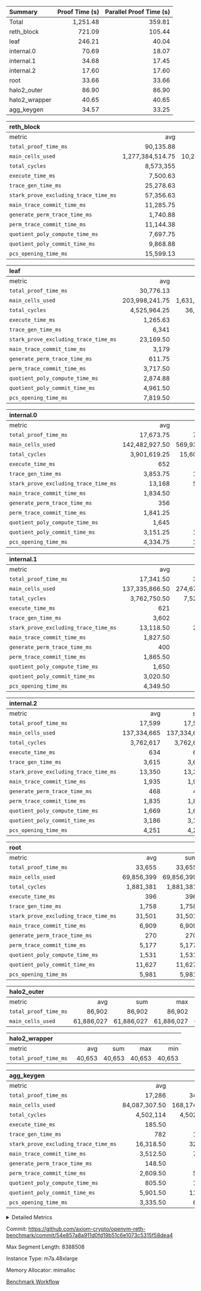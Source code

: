 | Summary | Proof Time (s) | Parallel Proof Time (s) |
|:---|---:|---:|
| Total |  1,251.48 |  359.81 |
| reth_block |  721.09 |  105.44 |
| leaf |  246.21 |  40.04 |
| internal.0 |  70.69 |  18.07 |
| internal.1 |  34.68 |  17.45 |
| internal.2 |  17.60 |  17.60 |
| root |  33.66 |  33.66 |
| halo2_outer |  86.90 |  86.90 |
| halo2_wrapper |  40.65 |  40.65 |
| agg_keygen |  34.57 |  33.25 |


| reth_block |||||
|:---|---:|---:|---:|---:|
|metric|avg|sum|max|min|
| `total_proof_time_ms ` |  90,135.88 |  721,087 |  105,441 |  69,283 |
| `main_cells_used     ` |  1,277,384,514.75 |  10,219,076,118 |  1,876,080,263 |  986,642,850 |
| `total_cycles        ` |  8,573,355 |  8,573,355 |  8,573,355 |  8,573,355 |
| `execute_time_ms     ` |  7,500.63 |  60,005 |  11,026 |  2,865 |
| `trace_gen_time_ms   ` |  25,278.63 |  202,229 |  32,758 |  18,448 |
| `stark_prove_excluding_trace_time_ms` |  57,356.63 |  458,853 |  67,621 |  41,998 |
| `main_trace_commit_time_ms` |  11,285.75 |  90,286 |  14,170 |  8,507 |
| `generate_perm_trace_time_ms` |  1,740.88 |  13,927 |  2,895 |  970 |
| `perm_trace_commit_time_ms` |  11,144.38 |  89,155 |  13,645 |  8,576 |
| `quotient_poly_compute_time_ms` |  7,697.75 |  61,582 |  9,559 |  6,159 |
| `quotient_poly_commit_time_ms` |  9,868.88 |  78,951 |  12,836 |  5,884 |
| `pcs_opening_time_ms ` |  15,599.13 |  124,793 |  17,924 |  9,540 |

| leaf |||||
|:---|---:|---:|---:|---:|
|metric|avg|sum|max|min|
| `total_proof_time_ms ` |  30,776.13 |  246,209 |  40,041 |  23,499 |
| `main_cells_used     ` |  203,998,241.75 |  1,631,985,934 |  267,843,327 |  139,389,864 |
| `total_cycles        ` |  4,525,964.25 |  36,207,714 |  5,811,233 |  3,125,013 |
| `execute_time_ms     ` |  1,265.63 |  10,125 |  2,371 |  547 |
| `trace_gen_time_ms   ` |  6,341 |  50,728 |  10,668 |  4,850 |
| `stark_prove_excluding_trace_time_ms` |  23,169.50 |  185,356 |  27,002 |  18,033 |
| `main_trace_commit_time_ms` |  3,179 |  25,432 |  3,861 |  2,455 |
| `generate_perm_trace_time_ms` |  611.75 |  4,894 |  734 |  476 |
| `perm_trace_commit_time_ms` |  3,717.50 |  29,740 |  4,735 |  2,559 |
| `quotient_poly_compute_time_ms` |  2,874.88 |  22,999 |  3,566 |  1,977 |
| `quotient_poly_commit_time_ms` |  4,961.50 |  39,692 |  5,642 |  3,848 |
| `pcs_opening_time_ms ` |  7,819.50 |  62,556 |  8,517 |  6,601 |

| internal.0 |||||
|:---|---:|---:|---:|---:|
|metric|avg|sum|max|min|
| `total_proof_time_ms ` |  17,673.75 |  70,695 |  18,071 |  17,470 |
| `main_cells_used     ` |  142,482,927.50 |  569,931,710 |  142,513,379 |  142,463,654 |
| `total_cycles        ` |  3,901,619.25 |  15,606,477 |  3,902,113 |  3,901,421 |
| `execute_time_ms     ` |  652 |  2,608 |  676 |  640 |
| `trace_gen_time_ms   ` |  3,853.75 |  15,415 |  4,217 |  3,710 |
| `stark_prove_excluding_trace_time_ms` |  13,168 |  52,672 |  13,272 |  13,102 |
| `main_trace_commit_time_ms` |  1,834.50 |  7,338 |  1,871 |  1,794 |
| `generate_perm_trace_time_ms` |  356 |  1,424 |  368 |  343 |
| `perm_trace_commit_time_ms` |  1,841.25 |  7,365 |  1,886 |  1,793 |
| `quotient_poly_compute_time_ms` |  1,645 |  6,580 |  1,655 |  1,635 |
| `quotient_poly_commit_time_ms` |  3,151.25 |  12,605 |  3,191 |  3,079 |
| `pcs_opening_time_ms ` |  4,334.75 |  17,339 |  4,443 |  4,270 |

| internal.1 |||||
|:---|---:|---:|---:|---:|
|metric|avg|sum|max|min|
| `total_proof_time_ms ` |  17,341.50 |  34,683 |  17,447 |  17,236 |
| `main_cells_used     ` |  137,335,866.50 |  274,671,733 |  137,337,014 |  137,334,719 |
| `total_cycles        ` |  3,762,750.50 |  7,525,501 |  3,762,878 |  3,762,623 |
| `execute_time_ms     ` |  621 |  1,242 |  626 |  616 |
| `trace_gen_time_ms   ` |  3,602 |  7,204 |  3,626 |  3,578 |
| `stark_prove_excluding_trace_time_ms` |  13,118.50 |  26,237 |  13,195 |  13,042 |
| `main_trace_commit_time_ms` |  1,827.50 |  3,655 |  1,871 |  1,784 |
| `generate_perm_trace_time_ms` |  400 |  800 |  425 |  375 |
| `perm_trace_commit_time_ms` |  1,865.50 |  3,731 |  1,869 |  1,862 |
| `quotient_poly_compute_time_ms` |  1,650 |  3,300 |  1,660 |  1,640 |
| `quotient_poly_commit_time_ms` |  3,020.50 |  6,041 |  3,093 |  2,948 |
| `pcs_opening_time_ms ` |  4,349.50 |  8,699 |  4,379 |  4,320 |

| internal.2 |||||
|:---|---:|---:|---:|---:|
|metric|avg|sum|max|min|
| `total_proof_time_ms ` |  17,599 |  17,599 |  17,599 |  17,599 |
| `main_cells_used     ` |  137,334,665 |  137,334,665 |  137,334,665 |  137,334,665 |
| `total_cycles        ` |  3,762,617 |  3,762,617 |  3,762,617 |  3,762,617 |
| `execute_time_ms     ` |  634 |  634 |  634 |  634 |
| `trace_gen_time_ms   ` |  3,615 |  3,615 |  3,615 |  3,615 |
| `stark_prove_excluding_trace_time_ms` |  13,350 |  13,350 |  13,350 |  13,350 |
| `main_trace_commit_time_ms` |  1,935 |  1,935 |  1,935 |  1,935 |
| `generate_perm_trace_time_ms` |  468 |  468 |  468 |  468 |
| `perm_trace_commit_time_ms` |  1,835 |  1,835 |  1,835 |  1,835 |
| `quotient_poly_compute_time_ms` |  1,669 |  1,669 |  1,669 |  1,669 |
| `quotient_poly_commit_time_ms` |  3,186 |  3,186 |  3,186 |  3,186 |
| `pcs_opening_time_ms ` |  4,251 |  4,251 |  4,251 |  4,251 |

| root |||||
|:---|---:|---:|---:|---:|
|metric|avg|sum|max|min|
| `total_proof_time_ms ` |  33,655 |  33,655 |  33,655 |  33,655 |
| `main_cells_used     ` |  69,856,399 |  69,856,399 |  69,856,399 |  69,856,399 |
| `total_cycles        ` |  1,881,381 |  1,881,381 |  1,881,381 |  1,881,381 |
| `execute_time_ms     ` |  396 |  396 |  396 |  396 |
| `trace_gen_time_ms   ` |  1,758 |  1,758 |  1,758 |  1,758 |
| `stark_prove_excluding_trace_time_ms` |  31,501 |  31,501 |  31,501 |  31,501 |
| `main_trace_commit_time_ms` |  6,909 |  6,909 |  6,909 |  6,909 |
| `generate_perm_trace_time_ms` |  270 |  270 |  270 |  270 |
| `perm_trace_commit_time_ms` |  5,177 |  5,177 |  5,177 |  5,177 |
| `quotient_poly_compute_time_ms` |  1,531 |  1,531 |  1,531 |  1,531 |
| `quotient_poly_commit_time_ms` |  11,627 |  11,627 |  11,627 |  11,627 |
| `pcs_opening_time_ms ` |  5,981 |  5,981 |  5,981 |  5,981 |

| halo2_outer |||||
|:---|---:|---:|---:|---:|
|metric|avg|sum|max|min|
| `total_proof_time_ms ` |  86,902 |  86,902 |  86,902 |  86,902 |
| `main_cells_used     ` |  61,886,027 |  61,886,027 |  61,886,027 |  61,886,027 |

| halo2_wrapper |||||
|:---|---:|---:|---:|---:|
|metric|avg|sum|max|min|
| `total_proof_time_ms ` |  40,653 |  40,653 |  40,653 |  40,653 |

| agg_keygen |||||
|:---|---:|---:|---:|---:|
|metric|avg|sum|max|min|
| `total_proof_time_ms ` |  17,286 |  34,572 |  33,249 |  1,323 |
| `main_cells_used     ` |  84,087,307.50 |  168,174,615 |  167,246,546 |  928,069 |
| `total_cycles        ` |  4,502,114 |  4,502,114 |  4,502,114 |  4,502,114 |
| `execute_time_ms     ` |  185.50 |  371 |  365 |  6 |
| `trace_gen_time_ms   ` |  782 |  1,564 |  1,546 |  18 |
| `stark_prove_excluding_trace_time_ms` |  16,318.50 |  32,637 |  31,338 |  1,299 |
| `main_trace_commit_time_ms` |  3,512.50 |  7,025 |  6,889 |  136 |
| `generate_perm_trace_time_ms` |  148.50 |  297 |  278 |  19 |
| `perm_trace_commit_time_ms` |  2,609.50 |  5,219 |  5,065 |  154 |
| `quotient_poly_compute_time_ms` |  805.50 |  1,611 |  1,530 |  81 |
| `quotient_poly_commit_time_ms` |  5,901.50 |  11,803 |  11,627 |  176 |
| `pcs_opening_time_ms ` |  3,335.50 |  6,671 |  5,943 |  728 |



<details>
<summary>Detailed Metrics</summary>

| air_name | block_number | quotient_deg | interactions | constraints |
| --- | --- | --- | --- | --- |
| AccessAdapterAir<16> | 21000003 | 4 | 5 | 11 | 
| AccessAdapterAir<2> | 21000003 | 4 | 5 | 11 | 
| AccessAdapterAir<32> | 21000003 | 4 | 5 | 11 | 
| AccessAdapterAir<4> | 21000003 | 4 | 5 | 11 | 
| AccessAdapterAir<64> | 21000003 | 4 | 5 | 11 | 
| AccessAdapterAir<8> | 21000003 | 4 | 5 | 11 | 
| BitwiseOperationLookupAir<8> | 21000003 | 2 | 2 | 4 | 
| KeccakVmAir | 21000003 | 4 | 321 | 4,380 | 
| MemoryMerkleAir<8> | 21000003 | 4 | 4 | 38 | 
| PersistentBoundaryAir<8> | 21000003 | 4 | 3 | 5 | 
| PhantomAir | 21000003 | 4 | 3 | 4 | 
| Poseidon2PeripheryAir<BabyBearParameters>, 1> | 21000003 | 2 | 1 | 286 | 
| ProgramAir | 21000003 | 1 | 1 | 4 | 
| RangeTupleCheckerAir<2> | 21000003 | 1 | 1 | 4 | 
| Rv32HintStoreAir | 21000003 | 4 | 19 | 21 | 
| VariableRangeCheckerAir | 21000003 | 1 | 1 | 4 | 
| VmAirWrapper<Rv32BaseAluAdapterAir, BaseAluCoreAir<4, 8> | 21000003 | 4 | 19 | 30 | 
| VmAirWrapper<Rv32BaseAluAdapterAir, LessThanCoreAir<4, 8> | 21000003 | 4 | 17 | 35 | 
| VmAirWrapper<Rv32BaseAluAdapterAir, ShiftCoreAir<4, 8> | 21000003 | 4 | 23 | 84 | 
| VmAirWrapper<Rv32BranchAdapterAir, BranchEqualCoreAir<4> | 21000003 | 4 | 11 | 17 | 
| VmAirWrapper<Rv32BranchAdapterAir, BranchLessThanCoreAir<4, 8> | 21000003 | 4 | 13 | 32 | 
| VmAirWrapper<Rv32CondRdWriteAdapterAir, Rv32JalLuiCoreAir> | 21000003 | 4 | 10 | 15 | 
| VmAirWrapper<Rv32HeapAdapterAir<2, 32, 32>, BaseAluCoreAir<32, 8> | 21000003 | 4 | 61 | 103 | 
| VmAirWrapper<Rv32HeapAdapterAir<2, 32, 32>, LessThanCoreAir<32, 8> | 21000003 | 4 | 31 | 121 | 
| VmAirWrapper<Rv32HeapAdapterAir<2, 32, 32>, MultiplicationCoreAir<32, 8> | 21000003 | 4 | 61 | 34 | 
| VmAirWrapper<Rv32HeapAdapterAir<2, 32, 32>, ShiftCoreAir<32, 8> | 21000003 | 4 | 79 | 2,141 | 
| VmAirWrapper<Rv32HeapBranchAdapterAir<2, 32>, BranchEqualCoreAir<32> | 21000003 | 4 | 20 | 50 | 
| VmAirWrapper<Rv32HeapBranchAdapterAir<2, 32>, BranchLessThanCoreAir<32, 8> | 21000003 | 4 | 22 | 120 | 
| VmAirWrapper<Rv32IsEqualModAdapterAir<2, 1, 32, 32>, ModularIsEqualCoreAir<32, 4, 8> | 21000003 | 4 | 25 | 217 | 
| VmAirWrapper<Rv32JalrAdapterAir, Rv32JalrCoreAir> | 21000003 | 4 | 16 | 16 | 
| VmAirWrapper<Rv32LoadStoreAdapterAir, LoadSignExtendCoreAir<4, 8> | 21000003 | 4 | 18 | 21 | 
| VmAirWrapper<Rv32LoadStoreAdapterAir, LoadStoreCoreAir<4> | 21000003 | 4 | 17 | 27 | 
| VmAirWrapper<Rv32MultAdapterAir, DivRemCoreAir<4, 8> | 21000003 | 4 | 25 | 72 | 
| VmAirWrapper<Rv32MultAdapterAir, MulHCoreAir<4, 8> | 21000003 | 4 | 24 | 23 | 
| VmAirWrapper<Rv32MultAdapterAir, MultiplicationCoreAir<4, 8> | 21000003 | 4 | 19 | 13 | 
| VmAirWrapper<Rv32RdWriteAdapterAir, Rv32AuipcCoreAir> | 21000003 | 4 | 11 | 12 | 
| VmAirWrapper<Rv32VecHeapAdapterAir<1, 2, 2, 32, 32>, FieldExpressionCoreAir> | 21000003 | 4 | 411 | 378 | 
| VmAirWrapper<Rv32VecHeapAdapterAir<1, 4, 8, 32, 32>, FieldExpressionCoreAir> | 21000003 | 4 | 1,716 | 1,310 | 
| VmAirWrapper<Rv32VecHeapAdapterAir<2, 1, 1, 32, 32>, FieldExpressionCoreAir> | 21000003 | 4 | 156 | 150 | 
| VmAirWrapper<Rv32VecHeapAdapterAir<2, 12, 12, 32, 32>, FieldExpressionCoreAir> | 21000003 | 4 | 4,370 | 3,323 | 
| VmAirWrapper<Rv32VecHeapAdapterAir<2, 2, 2, 32, 32>, FieldExpressionCoreAir> | 21000003 | 4 | 422 | 351 | 
| VmAirWrapper<Rv32VecHeapAdapterAir<2, 4, 10, 32, 32>, FieldExpressionCoreAir> | 21000003 | 4 | 1,303 | 988 | 
| VmAirWrapper<Rv32VecHeapAdapterAir<2, 4, 12, 32, 32>, FieldExpressionCoreAir> | 21000003 | 4 | 2,903 | 2,221 | 
| VmAirWrapper<Rv32VecHeapTwoReadsAdapterAir<12, 10, 12, 32, 32>, FieldExpressionCoreAir> | 21000003 | 4 | 3,977 | 3,023 | 
| VmAirWrapper<Rv32VecHeapTwoReadsAdapterAir<4, 2, 4, 32, 32>, FieldExpressionCoreAir> | 21000003 | 4 | 565 | 423 | 
| VmConnectorAir | 21000003 | 4 | 3 | 8 | 

| block_number | execute_time_ms |
| --- | --- |
| 21000003 | 298 | 

| group | air_name | block_number | rows | quotient_deg | prep_cols | perm_cols | main_cols | interactions | constraints | cells |
| --- | --- | --- | --- | --- | --- | --- | --- | --- | --- | --- |
| agg_keygen | AccessAdapterAir<16> | 21000003 |  | 2 |  |  |  | 5 | 12 |  | 
| agg_keygen | AccessAdapterAir<2> | 21000003 | 524,288 | 8 |  | 12 | 11 | 5 | 12 | 12,058,624 | 
| agg_keygen | AccessAdapterAir<32> | 21000003 |  | 2 |  |  |  | 5 | 12 |  | 
| agg_keygen | AccessAdapterAir<4> | 21000003 | 262,144 | 8 |  | 12 | 13 | 5 | 12 | 6,553,600 | 
| agg_keygen | AccessAdapterAir<64> | 21000003 |  | 2 |  |  |  | 5 | 12 |  | 
| agg_keygen | AccessAdapterAir<8> | 21000003 | 512 | 8 |  | 12 | 17 | 5 | 12 | 14,848 | 
| agg_keygen | BitwiseOperationLookupAir<8> | 21000003 |  | 2 |  |  |  | 2 | 4 |  | 
| agg_keygen | FriReducedOpeningAir | 21000003 | 524,288 | 8 |  | 36 | 25 | 31 | 52 | 31,981,568 | 
| agg_keygen | MemoryMerkleAir<8> | 21000003 |  | 2 |  |  |  | 4 | 39 |  | 
| agg_keygen | NativePoseidon2Air<BabyBearParameters>, 1> | 21000003 | 65,536 | 8 |  | 216 | 399 | 176 | 555 | 40,304,640 | 
| agg_keygen | PersistentBoundaryAir<8> | 21000003 |  | 2 |  |  |  | 3 | 6 |  | 
| agg_keygen | PhantomAir | 21000003 | 65,536 | 4 |  | 8 | 6 | 3 | 5 | 917,504 | 
| agg_keygen | Poseidon2PeripheryAir<BabyBearParameters>, 1> | 21000003 |  | 2 |  |  |  | 1 | 286 |  | 
| agg_keygen | ProgramAir | 21000003 | 262,144 | 1 |  | 8 | 10 | 1 | 4 | 4,718,592 | 
| agg_keygen | RangeTupleCheckerAir<2> | 21000003 |  | 1 |  |  |  | 1 | 4 |  | 
| agg_keygen | Rv32HintStoreAir | 21000003 |  | 2 |  |  |  | 19 | 26 |  | 
| agg_keygen | VariableRangeCheckerAir | 21000003 | 262,144 | 1 | 2 | 8 | 1 | 1 | 4 | 2,359,296 | 
| agg_keygen | VmAirWrapper<AluNativeAdapterAir, FieldArithmeticCoreAir> | 21000003 | 4,194,304 | 8 |  | 20 | 29 | 15 | 23 | 205,520,896 | 
| agg_keygen | VmAirWrapper<BranchNativeAdapterAir, BranchEqualCoreAir<1> | 21000003 | 1,048,576 | 8 |  | 16 | 23 | 11 | 22 | 40,894,464 | 
| agg_keygen | VmAirWrapper<JalNativeAdapterAir, JalCoreAir> | 21000003 | 131,072 | 8 |  | 12 | 9 | 7 | 6 | 2,752,512 | 
| agg_keygen | VmAirWrapper<NativeAdapterAir<2, 0>, PublicValuesCoreAir> | 21000003 | 64 | 8 |  | 16 | 23 | 11 | 23 | 2,496 | 
| agg_keygen | VmAirWrapper<NativeLoadStoreAdapterAir<1>, NativeLoadStoreCoreAir<1> | 21000003 | 2,097,152 | 8 |  | 24 | 22 | 15 | 16 | 96,468,992 | 
| agg_keygen | VmAirWrapper<NativeLoadStoreAdapterAir<4>, NativeLoadStoreCoreAir<4> | 21000003 | 131,072 | 8 |  | 24 | 31 | 15 | 16 | 7,208,960 | 
| agg_keygen | VmAirWrapper<NativeVectorizedAdapterAir<4>, FieldExtensionCoreAir> | 21000003 | 131,072 | 8 |  | 20 | 38 | 15 | 23 | 7,602,176 | 
| agg_keygen | VmAirWrapper<Rv32BaseAluAdapterAir, BaseAluCoreAir<4, 8> | 21000003 |  | 2 |  |  |  | 19 | 36 |  | 
| agg_keygen | VmAirWrapper<Rv32BaseAluAdapterAir, LessThanCoreAir<4, 8> | 21000003 |  | 2 |  |  |  | 17 | 39 |  | 
| agg_keygen | VmAirWrapper<Rv32BaseAluAdapterAir, ShiftCoreAir<4, 8> | 21000003 |  | 2 |  |  |  | 23 | 90 |  | 
| agg_keygen | VmAirWrapper<Rv32BranchAdapterAir, BranchEqualCoreAir<4> | 21000003 |  | 2 |  |  |  | 11 | 20 |  | 
| agg_keygen | VmAirWrapper<Rv32BranchAdapterAir, BranchLessThanCoreAir<4, 8> | 21000003 |  | 2 |  |  |  | 13 | 35 |  | 
| agg_keygen | VmAirWrapper<Rv32CondRdWriteAdapterAir, Rv32JalLuiCoreAir> | 21000003 |  | 2 |  |  |  | 10 | 18 |  | 
| agg_keygen | VmAirWrapper<Rv32JalrAdapterAir, Rv32JalrCoreAir> | 21000003 |  | 2 |  |  |  | 16 | 20 |  | 
| agg_keygen | VmAirWrapper<Rv32LoadStoreAdapterAir, LoadSignExtendCoreAir<4, 8> | 21000003 |  | 2 |  |  |  | 18 | 26 |  | 
| agg_keygen | VmAirWrapper<Rv32LoadStoreAdapterAir, LoadStoreCoreAir<4> | 21000003 |  | 2 |  |  |  | 17 | 33 |  | 
| agg_keygen | VmAirWrapper<Rv32MultAdapterAir, DivRemCoreAir<4, 8> | 21000003 |  | 2 |  |  |  | 25 | 80 |  | 
| agg_keygen | VmAirWrapper<Rv32MultAdapterAir, MulHCoreAir<4, 8> | 21000003 |  | 2 |  |  |  | 24 | 31 |  | 
| agg_keygen | VmAirWrapper<Rv32MultAdapterAir, MultiplicationCoreAir<4, 8> | 21000003 |  | 2 |  |  |  | 19 | 19 |  | 
| agg_keygen | VmAirWrapper<Rv32RdWriteAdapterAir, Rv32AuipcCoreAir> | 21000003 |  | 2 |  |  |  | 11 | 15 |  | 
| agg_keygen | VmConnectorAir | 21000003 | 2 | 4 | 1 | 8 | 4 | 3 | 9 | 24 | 
| agg_keygen | VolatileBoundaryAir | 21000003 | 1,048,576 | 4 |  | 8 | 11 | 4 | 16 | 19,922,944 | 

| group | air_name | block_number | idx | rows | prep_cols | perm_cols | main_cols | cells |
| --- | --- | --- | --- | --- | --- | --- | --- | --- |
| internal.0 | AccessAdapterAir<2> | 21000003 | 0 | 524,288 |  | 12 | 11 | 12,058,624 | 
| internal.0 | AccessAdapterAir<2> | 21000003 | 1 | 524,288 |  | 12 | 11 | 12,058,624 | 
| internal.0 | AccessAdapterAir<2> | 21000003 | 2 | 524,288 |  | 12 | 11 | 12,058,624 | 
| internal.0 | AccessAdapterAir<2> | 21000003 | 3 | 524,288 |  | 12 | 11 | 12,058,624 | 
| internal.0 | AccessAdapterAir<4> | 21000003 | 0 | 262,144 |  | 12 | 13 | 6,553,600 | 
| internal.0 | AccessAdapterAir<4> | 21000003 | 1 | 262,144 |  | 12 | 13 | 6,553,600 | 
| internal.0 | AccessAdapterAir<4> | 21000003 | 2 | 262,144 |  | 12 | 13 | 6,553,600 | 
| internal.0 | AccessAdapterAir<4> | 21000003 | 3 | 262,144 |  | 12 | 13 | 6,553,600 | 
| internal.0 | AccessAdapterAir<8> | 21000003 | 0 | 512 |  | 12 | 17 | 14,848 | 
| internal.0 | AccessAdapterAir<8> | 21000003 | 1 | 512 |  | 12 | 17 | 14,848 | 
| internal.0 | AccessAdapterAir<8> | 21000003 | 2 | 512 |  | 12 | 17 | 14,848 | 
| internal.0 | AccessAdapterAir<8> | 21000003 | 3 | 512 |  | 12 | 17 | 14,848 | 
| internal.0 | FriReducedOpeningAir | 21000003 | 0 | 262,144 |  | 36 | 25 | 15,990,784 | 
| internal.0 | FriReducedOpeningAir | 21000003 | 1 | 262,144 |  | 36 | 25 | 15,990,784 | 
| internal.0 | FriReducedOpeningAir | 21000003 | 2 | 262,144 |  | 36 | 25 | 15,990,784 | 
| internal.0 | FriReducedOpeningAir | 21000003 | 3 | 262,144 |  | 36 | 25 | 15,990,784 | 
| internal.0 | NativePoseidon2Air<BabyBearParameters>, 1> | 21000003 | 0 | 65,536 |  | 216 | 399 | 40,304,640 | 
| internal.0 | NativePoseidon2Air<BabyBearParameters>, 1> | 21000003 | 1 | 65,536 |  | 216 | 399 | 40,304,640 | 
| internal.0 | NativePoseidon2Air<BabyBearParameters>, 1> | 21000003 | 2 | 65,536 |  | 216 | 399 | 40,304,640 | 
| internal.0 | NativePoseidon2Air<BabyBearParameters>, 1> | 21000003 | 3 | 65,536 |  | 216 | 399 | 40,304,640 | 
| internal.0 | PhantomAir | 21000003 | 0 | 65,536 |  | 8 | 6 | 917,504 | 
| internal.0 | PhantomAir | 21000003 | 1 | 65,536 |  | 8 | 6 | 917,504 | 
| internal.0 | PhantomAir | 21000003 | 2 | 65,536 |  | 8 | 6 | 917,504 | 
| internal.0 | PhantomAir | 21000003 | 3 | 65,536 |  | 8 | 6 | 917,504 | 
| internal.0 | ProgramAir | 21000003 | 0 | 262,144 |  | 8 | 10 | 4,718,592 | 
| internal.0 | ProgramAir | 21000003 | 1 | 262,144 |  | 8 | 10 | 4,718,592 | 
| internal.0 | ProgramAir | 21000003 | 2 | 262,144 |  | 8 | 10 | 4,718,592 | 
| internal.0 | ProgramAir | 21000003 | 3 | 262,144 |  | 8 | 10 | 4,718,592 | 
| internal.0 | VariableRangeCheckerAir | 21000003 | 0 | 262,144 | 2 | 8 | 1 | 2,359,296 | 
| internal.0 | VariableRangeCheckerAir | 21000003 | 1 | 262,144 | 2 | 8 | 1 | 2,359,296 | 
| internal.0 | VariableRangeCheckerAir | 21000003 | 2 | 262,144 | 2 | 8 | 1 | 2,359,296 | 
| internal.0 | VariableRangeCheckerAir | 21000003 | 3 | 262,144 | 2 | 8 | 1 | 2,359,296 | 
| internal.0 | VmAirWrapper<AluNativeAdapterAir, FieldArithmeticCoreAir> | 21000003 | 0 | 2,097,152 |  | 20 | 29 | 102,760,448 | 
| internal.0 | VmAirWrapper<AluNativeAdapterAir, FieldArithmeticCoreAir> | 21000003 | 1 | 2,097,152 |  | 20 | 29 | 102,760,448 | 
| internal.0 | VmAirWrapper<AluNativeAdapterAir, FieldArithmeticCoreAir> | 21000003 | 2 | 2,097,152 |  | 20 | 29 | 102,760,448 | 
| internal.0 | VmAirWrapper<AluNativeAdapterAir, FieldArithmeticCoreAir> | 21000003 | 3 | 2,097,152 |  | 20 | 29 | 102,760,448 | 
| internal.0 | VmAirWrapper<BranchNativeAdapterAir, BranchEqualCoreAir<1> | 21000003 | 0 | 1,048,576 |  | 16 | 23 | 40,894,464 | 
| internal.0 | VmAirWrapper<BranchNativeAdapterAir, BranchEqualCoreAir<1> | 21000003 | 1 | 1,048,576 |  | 16 | 23 | 40,894,464 | 
| internal.0 | VmAirWrapper<BranchNativeAdapterAir, BranchEqualCoreAir<1> | 21000003 | 2 | 1,048,576 |  | 16 | 23 | 40,894,464 | 
| internal.0 | VmAirWrapper<BranchNativeAdapterAir, BranchEqualCoreAir<1> | 21000003 | 3 | 1,048,576 |  | 16 | 23 | 40,894,464 | 
| internal.0 | VmAirWrapper<JalNativeAdapterAir, JalCoreAir> | 21000003 | 0 | 131,072 |  | 12 | 9 | 2,752,512 | 
| internal.0 | VmAirWrapper<JalNativeAdapterAir, JalCoreAir> | 21000003 | 1 | 131,072 |  | 12 | 9 | 2,752,512 | 
| internal.0 | VmAirWrapper<JalNativeAdapterAir, JalCoreAir> | 21000003 | 2 | 131,072 |  | 12 | 9 | 2,752,512 | 
| internal.0 | VmAirWrapper<JalNativeAdapterAir, JalCoreAir> | 21000003 | 3 | 131,072 |  | 12 | 9 | 2,752,512 | 
| internal.0 | VmAirWrapper<NativeAdapterAir<2, 0>, PublicValuesCoreAir> | 21000003 | 0 | 64 |  | 16 | 23 | 2,496 | 
| internal.0 | VmAirWrapper<NativeAdapterAir<2, 0>, PublicValuesCoreAir> | 21000003 | 1 | 64 |  | 16 | 23 | 2,496 | 
| internal.0 | VmAirWrapper<NativeAdapterAir<2, 0>, PublicValuesCoreAir> | 21000003 | 2 | 64 |  | 16 | 23 | 2,496 | 
| internal.0 | VmAirWrapper<NativeAdapterAir<2, 0>, PublicValuesCoreAir> | 21000003 | 3 | 64 |  | 16 | 23 | 2,496 | 
| internal.0 | VmAirWrapper<NativeLoadStoreAdapterAir<1>, NativeLoadStoreCoreAir<1> | 21000003 | 0 | 1,048,576 |  | 24 | 22 | 48,234,496 | 
| internal.0 | VmAirWrapper<NativeLoadStoreAdapterAir<1>, NativeLoadStoreCoreAir<1> | 21000003 | 1 | 1,048,576 |  | 24 | 22 | 48,234,496 | 
| internal.0 | VmAirWrapper<NativeLoadStoreAdapterAir<1>, NativeLoadStoreCoreAir<1> | 21000003 | 2 | 1,048,576 |  | 24 | 22 | 48,234,496 | 
| internal.0 | VmAirWrapper<NativeLoadStoreAdapterAir<1>, NativeLoadStoreCoreAir<1> | 21000003 | 3 | 1,048,576 |  | 24 | 22 | 48,234,496 | 
| internal.0 | VmAirWrapper<NativeLoadStoreAdapterAir<4>, NativeLoadStoreCoreAir<4> | 21000003 | 0 | 131,072 |  | 24 | 31 | 7,208,960 | 
| internal.0 | VmAirWrapper<NativeLoadStoreAdapterAir<4>, NativeLoadStoreCoreAir<4> | 21000003 | 1 | 131,072 |  | 24 | 31 | 7,208,960 | 
| internal.0 | VmAirWrapper<NativeLoadStoreAdapterAir<4>, NativeLoadStoreCoreAir<4> | 21000003 | 2 | 131,072 |  | 24 | 31 | 7,208,960 | 
| internal.0 | VmAirWrapper<NativeLoadStoreAdapterAir<4>, NativeLoadStoreCoreAir<4> | 21000003 | 3 | 131,072 |  | 24 | 31 | 7,208,960 | 
| internal.0 | VmAirWrapper<NativeVectorizedAdapterAir<4>, FieldExtensionCoreAir> | 21000003 | 0 | 131,072 |  | 20 | 38 | 7,602,176 | 
| internal.0 | VmAirWrapper<NativeVectorizedAdapterAir<4>, FieldExtensionCoreAir> | 21000003 | 1 | 131,072 |  | 20 | 38 | 7,602,176 | 
| internal.0 | VmAirWrapper<NativeVectorizedAdapterAir<4>, FieldExtensionCoreAir> | 21000003 | 2 | 131,072 |  | 20 | 38 | 7,602,176 | 
| internal.0 | VmAirWrapper<NativeVectorizedAdapterAir<4>, FieldExtensionCoreAir> | 21000003 | 3 | 131,072 |  | 20 | 38 | 7,602,176 | 
| internal.0 | VmConnectorAir | 21000003 | 0 | 2 | 1 | 8 | 4 | 24 | 
| internal.0 | VmConnectorAir | 21000003 | 1 | 2 | 1 | 8 | 4 | 24 | 
| internal.0 | VmConnectorAir | 21000003 | 2 | 2 | 1 | 8 | 4 | 24 | 
| internal.0 | VmConnectorAir | 21000003 | 3 | 2 | 1 | 8 | 4 | 24 | 
| internal.0 | VolatileBoundaryAir | 21000003 | 0 | 1,048,576 |  | 8 | 11 | 19,922,944 | 
| internal.0 | VolatileBoundaryAir | 21000003 | 1 | 1,048,576 |  | 8 | 11 | 19,922,944 | 
| internal.0 | VolatileBoundaryAir | 21000003 | 2 | 1,048,576 |  | 8 | 11 | 19,922,944 | 
| internal.0 | VolatileBoundaryAir | 21000003 | 3 | 1,048,576 |  | 8 | 11 | 19,922,944 | 
| internal.1 | AccessAdapterAir<2> | 21000003 | 4 | 524,288 |  | 12 | 11 | 12,058,624 | 
| internal.1 | AccessAdapterAir<2> | 21000003 | 5 | 524,288 |  | 12 | 11 | 12,058,624 | 
| internal.1 | AccessAdapterAir<4> | 21000003 | 4 | 262,144 |  | 12 | 13 | 6,553,600 | 
| internal.1 | AccessAdapterAir<4> | 21000003 | 5 | 262,144 |  | 12 | 13 | 6,553,600 | 
| internal.1 | AccessAdapterAir<8> | 21000003 | 4 | 512 |  | 12 | 17 | 14,848 | 
| internal.1 | AccessAdapterAir<8> | 21000003 | 5 | 512 |  | 12 | 17 | 14,848 | 
| internal.1 | FriReducedOpeningAir | 21000003 | 4 | 262,144 |  | 36 | 25 | 15,990,784 | 
| internal.1 | FriReducedOpeningAir | 21000003 | 5 | 262,144 |  | 36 | 25 | 15,990,784 | 
| internal.1 | NativePoseidon2Air<BabyBearParameters>, 1> | 21000003 | 4 | 65,536 |  | 216 | 399 | 40,304,640 | 
| internal.1 | NativePoseidon2Air<BabyBearParameters>, 1> | 21000003 | 5 | 65,536 |  | 216 | 399 | 40,304,640 | 
| internal.1 | PhantomAir | 21000003 | 4 | 65,536 |  | 8 | 6 | 917,504 | 
| internal.1 | PhantomAir | 21000003 | 5 | 65,536 |  | 8 | 6 | 917,504 | 
| internal.1 | ProgramAir | 21000003 | 4 | 262,144 |  | 8 | 10 | 4,718,592 | 
| internal.1 | ProgramAir | 21000003 | 5 | 262,144 |  | 8 | 10 | 4,718,592 | 
| internal.1 | VariableRangeCheckerAir | 21000003 | 4 | 262,144 | 2 | 8 | 1 | 2,359,296 | 
| internal.1 | VariableRangeCheckerAir | 21000003 | 5 | 262,144 | 2 | 8 | 1 | 2,359,296 | 
| internal.1 | VmAirWrapper<AluNativeAdapterAir, FieldArithmeticCoreAir> | 21000003 | 4 | 2,097,152 |  | 20 | 29 | 102,760,448 | 
| internal.1 | VmAirWrapper<AluNativeAdapterAir, FieldArithmeticCoreAir> | 21000003 | 5 | 2,097,152 |  | 20 | 29 | 102,760,448 | 
| internal.1 | VmAirWrapper<BranchNativeAdapterAir, BranchEqualCoreAir<1> | 21000003 | 4 | 1,048,576 |  | 16 | 23 | 40,894,464 | 
| internal.1 | VmAirWrapper<BranchNativeAdapterAir, BranchEqualCoreAir<1> | 21000003 | 5 | 1,048,576 |  | 16 | 23 | 40,894,464 | 
| internal.1 | VmAirWrapper<JalNativeAdapterAir, JalCoreAir> | 21000003 | 4 | 131,072 |  | 12 | 9 | 2,752,512 | 
| internal.1 | VmAirWrapper<JalNativeAdapterAir, JalCoreAir> | 21000003 | 5 | 131,072 |  | 12 | 9 | 2,752,512 | 
| internal.1 | VmAirWrapper<NativeAdapterAir<2, 0>, PublicValuesCoreAir> | 21000003 | 4 | 64 |  | 16 | 23 | 2,496 | 
| internal.1 | VmAirWrapper<NativeAdapterAir<2, 0>, PublicValuesCoreAir> | 21000003 | 5 | 64 |  | 16 | 23 | 2,496 | 
| internal.1 | VmAirWrapper<NativeLoadStoreAdapterAir<1>, NativeLoadStoreCoreAir<1> | 21000003 | 4 | 1,048,576 |  | 24 | 22 | 48,234,496 | 
| internal.1 | VmAirWrapper<NativeLoadStoreAdapterAir<1>, NativeLoadStoreCoreAir<1> | 21000003 | 5 | 1,048,576 |  | 24 | 22 | 48,234,496 | 
| internal.1 | VmAirWrapper<NativeLoadStoreAdapterAir<4>, NativeLoadStoreCoreAir<4> | 21000003 | 4 | 131,072 |  | 24 | 31 | 7,208,960 | 
| internal.1 | VmAirWrapper<NativeLoadStoreAdapterAir<4>, NativeLoadStoreCoreAir<4> | 21000003 | 5 | 131,072 |  | 24 | 31 | 7,208,960 | 
| internal.1 | VmAirWrapper<NativeVectorizedAdapterAir<4>, FieldExtensionCoreAir> | 21000003 | 4 | 131,072 |  | 20 | 38 | 7,602,176 | 
| internal.1 | VmAirWrapper<NativeVectorizedAdapterAir<4>, FieldExtensionCoreAir> | 21000003 | 5 | 131,072 |  | 20 | 38 | 7,602,176 | 
| internal.1 | VmConnectorAir | 21000003 | 4 | 2 | 1 | 8 | 4 | 24 | 
| internal.1 | VmConnectorAir | 21000003 | 5 | 2 | 1 | 8 | 4 | 24 | 
| internal.1 | VolatileBoundaryAir | 21000003 | 4 | 1,048,576 |  | 8 | 11 | 19,922,944 | 
| internal.1 | VolatileBoundaryAir | 21000003 | 5 | 1,048,576 |  | 8 | 11 | 19,922,944 | 
| internal.2 | AccessAdapterAir<2> | 21000003 | 6 | 524,288 |  | 12 | 11 | 12,058,624 | 
| internal.2 | AccessAdapterAir<4> | 21000003 | 6 | 262,144 |  | 12 | 13 | 6,553,600 | 
| internal.2 | AccessAdapterAir<8> | 21000003 | 6 | 512 |  | 12 | 17 | 14,848 | 
| internal.2 | FriReducedOpeningAir | 21000003 | 6 | 262,144 |  | 36 | 25 | 15,990,784 | 
| internal.2 | NativePoseidon2Air<BabyBearParameters>, 1> | 21000003 | 6 | 65,536 |  | 216 | 399 | 40,304,640 | 
| internal.2 | PhantomAir | 21000003 | 6 | 65,536 |  | 8 | 6 | 917,504 | 
| internal.2 | ProgramAir | 21000003 | 6 | 262,144 |  | 8 | 10 | 4,718,592 | 
| internal.2 | VariableRangeCheckerAir | 21000003 | 6 | 262,144 | 2 | 8 | 1 | 2,359,296 | 
| internal.2 | VmAirWrapper<AluNativeAdapterAir, FieldArithmeticCoreAir> | 21000003 | 6 | 2,097,152 |  | 20 | 29 | 102,760,448 | 
| internal.2 | VmAirWrapper<BranchNativeAdapterAir, BranchEqualCoreAir<1> | 21000003 | 6 | 1,048,576 |  | 16 | 23 | 40,894,464 | 
| internal.2 | VmAirWrapper<JalNativeAdapterAir, JalCoreAir> | 21000003 | 6 | 131,072 |  | 12 | 9 | 2,752,512 | 
| internal.2 | VmAirWrapper<NativeAdapterAir<2, 0>, PublicValuesCoreAir> | 21000003 | 6 | 64 |  | 16 | 23 | 2,496 | 
| internal.2 | VmAirWrapper<NativeLoadStoreAdapterAir<1>, NativeLoadStoreCoreAir<1> | 21000003 | 6 | 1,048,576 |  | 24 | 22 | 48,234,496 | 
| internal.2 | VmAirWrapper<NativeLoadStoreAdapterAir<4>, NativeLoadStoreCoreAir<4> | 21000003 | 6 | 131,072 |  | 24 | 31 | 7,208,960 | 
| internal.2 | VmAirWrapper<NativeVectorizedAdapterAir<4>, FieldExtensionCoreAir> | 21000003 | 6 | 131,072 |  | 20 | 38 | 7,602,176 | 
| internal.2 | VmConnectorAir | 21000003 | 6 | 2 | 1 | 8 | 4 | 24 | 
| internal.2 | VolatileBoundaryAir | 21000003 | 6 | 1,048,576 |  | 8 | 11 | 19,922,944 | 
| leaf | AccessAdapterAir<2> | 21000003 | 0 | 2,097,152 |  | 12 | 11 | 48,234,496 | 
| leaf | AccessAdapterAir<2> | 21000003 | 1 | 1,048,576 |  | 12 | 11 | 24,117,248 | 
| leaf | AccessAdapterAir<2> | 21000003 | 2 | 1,048,576 |  | 12 | 11 | 24,117,248 | 
| leaf | AccessAdapterAir<2> | 21000003 | 3 | 2,097,152 |  | 12 | 11 | 48,234,496 | 
| leaf | AccessAdapterAir<2> | 21000003 | 4 | 2,097,152 |  | 12 | 11 | 48,234,496 | 
| leaf | AccessAdapterAir<2> | 21000003 | 5 | 2,097,152 |  | 12 | 11 | 48,234,496 | 
| leaf | AccessAdapterAir<2> | 21000003 | 6 | 2,097,152 |  | 12 | 11 | 48,234,496 | 
| leaf | AccessAdapterAir<2> | 21000003 | 7 | 1,048,576 |  | 12 | 11 | 24,117,248 | 
| leaf | AccessAdapterAir<4> | 21000003 | 0 | 1,048,576 |  | 12 | 13 | 26,214,400 | 
| leaf | AccessAdapterAir<4> | 21000003 | 1 | 524,288 |  | 12 | 13 | 13,107,200 | 
| leaf | AccessAdapterAir<4> | 21000003 | 2 | 524,288 |  | 12 | 13 | 13,107,200 | 
| leaf | AccessAdapterAir<4> | 21000003 | 3 | 1,048,576 |  | 12 | 13 | 26,214,400 | 
| leaf | AccessAdapterAir<4> | 21000003 | 4 | 1,048,576 |  | 12 | 13 | 26,214,400 | 
| leaf | AccessAdapterAir<4> | 21000003 | 5 | 1,048,576 |  | 12 | 13 | 26,214,400 | 
| leaf | AccessAdapterAir<4> | 21000003 | 6 | 1,048,576 |  | 12 | 13 | 26,214,400 | 
| leaf | AccessAdapterAir<4> | 21000003 | 7 | 524,288 |  | 12 | 13 | 13,107,200 | 
| leaf | AccessAdapterAir<8> | 21000003 | 0 | 256 |  | 12 | 17 | 7,424 | 
| leaf | AccessAdapterAir<8> | 21000003 | 1 | 256 |  | 12 | 17 | 7,424 | 
| leaf | AccessAdapterAir<8> | 21000003 | 2 | 256 |  | 12 | 17 | 7,424 | 
| leaf | AccessAdapterAir<8> | 21000003 | 3 | 256 |  | 12 | 17 | 7,424 | 
| leaf | AccessAdapterAir<8> | 21000003 | 4 | 256 |  | 12 | 17 | 7,424 | 
| leaf | AccessAdapterAir<8> | 21000003 | 5 | 256 |  | 12 | 17 | 7,424 | 
| leaf | AccessAdapterAir<8> | 21000003 | 6 | 256 |  | 12 | 17 | 7,424 | 
| leaf | AccessAdapterAir<8> | 21000003 | 7 | 512 |  | 12 | 17 | 14,848 | 
| leaf | FriReducedOpeningAir | 21000003 | 0 | 2,097,152 |  | 36 | 25 | 127,926,272 | 
| leaf | FriReducedOpeningAir | 21000003 | 1 | 524,288 |  | 36 | 25 | 31,981,568 | 
| leaf | FriReducedOpeningAir | 21000003 | 2 | 1,048,576 |  | 36 | 25 | 63,963,136 | 
| leaf | FriReducedOpeningAir | 21000003 | 3 | 1,048,576 |  | 36 | 25 | 63,963,136 | 
| leaf | FriReducedOpeningAir | 21000003 | 4 | 1,048,576 |  | 36 | 25 | 63,963,136 | 
| leaf | FriReducedOpeningAir | 21000003 | 5 | 1,048,576 |  | 36 | 25 | 63,963,136 | 
| leaf | FriReducedOpeningAir | 21000003 | 6 | 1,048,576 |  | 36 | 25 | 63,963,136 | 
| leaf | FriReducedOpeningAir | 21000003 | 7 | 524,288 |  | 36 | 25 | 31,981,568 | 
| leaf | NativePoseidon2Air<BabyBearParameters>, 1> | 21000003 | 0 | 131,072 |  | 216 | 399 | 80,609,280 | 
| leaf | NativePoseidon2Air<BabyBearParameters>, 1> | 21000003 | 1 | 65,536 |  | 216 | 399 | 40,304,640 | 
| leaf | NativePoseidon2Air<BabyBearParameters>, 1> | 21000003 | 2 | 131,072 |  | 216 | 399 | 80,609,280 | 
| leaf | NativePoseidon2Air<BabyBearParameters>, 1> | 21000003 | 3 | 131,072 |  | 216 | 399 | 80,609,280 | 
| leaf | NativePoseidon2Air<BabyBearParameters>, 1> | 21000003 | 4 | 131,072 |  | 216 | 399 | 80,609,280 | 
| leaf | NativePoseidon2Air<BabyBearParameters>, 1> | 21000003 | 5 | 131,072 |  | 216 | 399 | 80,609,280 | 
| leaf | NativePoseidon2Air<BabyBearParameters>, 1> | 21000003 | 6 | 131,072 |  | 216 | 399 | 80,609,280 | 
| leaf | NativePoseidon2Air<BabyBearParameters>, 1> | 21000003 | 7 | 65,536 |  | 216 | 399 | 40,304,640 | 
| leaf | PhantomAir | 21000003 | 0 | 65,536 |  | 8 | 6 | 917,504 | 
| leaf | PhantomAir | 21000003 | 1 | 32,768 |  | 8 | 6 | 458,752 | 
| leaf | PhantomAir | 21000003 | 2 | 65,536 |  | 8 | 6 | 917,504 | 
| leaf | PhantomAir | 21000003 | 3 | 65,536 |  | 8 | 6 | 917,504 | 
| leaf | PhantomAir | 21000003 | 4 | 65,536 |  | 8 | 6 | 917,504 | 
| leaf | PhantomAir | 21000003 | 5 | 65,536 |  | 8 | 6 | 917,504 | 
| leaf | PhantomAir | 21000003 | 6 | 65,536 |  | 8 | 6 | 917,504 | 
| leaf | PhantomAir | 21000003 | 7 | 32,768 |  | 8 | 6 | 458,752 | 
| leaf | ProgramAir | 21000003 | 0 | 4,194,304 |  | 8 | 10 | 75,497,472 | 
| leaf | ProgramAir | 21000003 | 1 | 4,194,304 |  | 8 | 10 | 75,497,472 | 
| leaf | ProgramAir | 21000003 | 2 | 4,194,304 |  | 8 | 10 | 75,497,472 | 
| leaf | ProgramAir | 21000003 | 3 | 4,194,304 |  | 8 | 10 | 75,497,472 | 
| leaf | ProgramAir | 21000003 | 4 | 4,194,304 |  | 8 | 10 | 75,497,472 | 
| leaf | ProgramAir | 21000003 | 5 | 4,194,304 |  | 8 | 10 | 75,497,472 | 
| leaf | ProgramAir | 21000003 | 6 | 4,194,304 |  | 8 | 10 | 75,497,472 | 
| leaf | ProgramAir | 21000003 | 7 | 4,194,304 |  | 8 | 10 | 75,497,472 | 
| leaf | VariableRangeCheckerAir | 21000003 | 0 | 262,144 | 2 | 8 | 1 | 2,359,296 | 
| leaf | VariableRangeCheckerAir | 21000003 | 1 | 262,144 | 2 | 8 | 1 | 2,359,296 | 
| leaf | VariableRangeCheckerAir | 21000003 | 2 | 262,144 | 2 | 8 | 1 | 2,359,296 | 
| leaf | VariableRangeCheckerAir | 21000003 | 3 | 262,144 | 2 | 8 | 1 | 2,359,296 | 
| leaf | VariableRangeCheckerAir | 21000003 | 4 | 262,144 | 2 | 8 | 1 | 2,359,296 | 
| leaf | VariableRangeCheckerAir | 21000003 | 5 | 262,144 | 2 | 8 | 1 | 2,359,296 | 
| leaf | VariableRangeCheckerAir | 21000003 | 6 | 262,144 | 2 | 8 | 1 | 2,359,296 | 
| leaf | VariableRangeCheckerAir | 21000003 | 7 | 262,144 | 2 | 8 | 1 | 2,359,296 | 
| leaf | VmAirWrapper<AluNativeAdapterAir, FieldArithmeticCoreAir> | 21000003 | 0 | 4,194,304 |  | 20 | 29 | 205,520,896 | 
| leaf | VmAirWrapper<AluNativeAdapterAir, FieldArithmeticCoreAir> | 21000003 | 1 | 2,097,152 |  | 20 | 29 | 102,760,448 | 
| leaf | VmAirWrapper<AluNativeAdapterAir, FieldArithmeticCoreAir> | 21000003 | 2 | 4,194,304 |  | 20 | 29 | 205,520,896 | 
| leaf | VmAirWrapper<AluNativeAdapterAir, FieldArithmeticCoreAir> | 21000003 | 3 | 4,194,304 |  | 20 | 29 | 205,520,896 | 
| leaf | VmAirWrapper<AluNativeAdapterAir, FieldArithmeticCoreAir> | 21000003 | 4 | 4,194,304 |  | 20 | 29 | 205,520,896 | 
| leaf | VmAirWrapper<AluNativeAdapterAir, FieldArithmeticCoreAir> | 21000003 | 5 | 4,194,304 |  | 20 | 29 | 205,520,896 | 
| leaf | VmAirWrapper<AluNativeAdapterAir, FieldArithmeticCoreAir> | 21000003 | 6 | 4,194,304 |  | 20 | 29 | 205,520,896 | 
| leaf | VmAirWrapper<AluNativeAdapterAir, FieldArithmeticCoreAir> | 21000003 | 7 | 2,097,152 |  | 20 | 29 | 102,760,448 | 
| leaf | VmAirWrapper<BranchNativeAdapterAir, BranchEqualCoreAir<1> | 21000003 | 0 | 2,097,152 |  | 16 | 23 | 81,788,928 | 
| leaf | VmAirWrapper<BranchNativeAdapterAir, BranchEqualCoreAir<1> | 21000003 | 1 | 1,048,576 |  | 16 | 23 | 40,894,464 | 
| leaf | VmAirWrapper<BranchNativeAdapterAir, BranchEqualCoreAir<1> | 21000003 | 2 | 1,048,576 |  | 16 | 23 | 40,894,464 | 
| leaf | VmAirWrapper<BranchNativeAdapterAir, BranchEqualCoreAir<1> | 21000003 | 3 | 1,048,576 |  | 16 | 23 | 40,894,464 | 
| leaf | VmAirWrapper<BranchNativeAdapterAir, BranchEqualCoreAir<1> | 21000003 | 4 | 1,048,576 |  | 16 | 23 | 40,894,464 | 
| leaf | VmAirWrapper<BranchNativeAdapterAir, BranchEqualCoreAir<1> | 21000003 | 5 | 1,048,576 |  | 16 | 23 | 40,894,464 | 
| leaf | VmAirWrapper<BranchNativeAdapterAir, BranchEqualCoreAir<1> | 21000003 | 6 | 1,048,576 |  | 16 | 23 | 40,894,464 | 
| leaf | VmAirWrapper<BranchNativeAdapterAir, BranchEqualCoreAir<1> | 21000003 | 7 | 1,048,576 |  | 16 | 23 | 40,894,464 | 
| leaf | VmAirWrapper<JalNativeAdapterAir, JalCoreAir> | 21000003 | 0 | 65,536 |  | 12 | 9 | 1,376,256 | 
| leaf | VmAirWrapper<JalNativeAdapterAir, JalCoreAir> | 21000003 | 1 | 65,536 |  | 12 | 9 | 1,376,256 | 
| leaf | VmAirWrapper<JalNativeAdapterAir, JalCoreAir> | 21000003 | 2 | 65,536 |  | 12 | 9 | 1,376,256 | 
| leaf | VmAirWrapper<JalNativeAdapterAir, JalCoreAir> | 21000003 | 3 | 65,536 |  | 12 | 9 | 1,376,256 | 
| leaf | VmAirWrapper<JalNativeAdapterAir, JalCoreAir> | 21000003 | 4 | 65,536 |  | 12 | 9 | 1,376,256 | 
| leaf | VmAirWrapper<JalNativeAdapterAir, JalCoreAir> | 21000003 | 5 | 65,536 |  | 12 | 9 | 1,376,256 | 
| leaf | VmAirWrapper<JalNativeAdapterAir, JalCoreAir> | 21000003 | 6 | 65,536 |  | 12 | 9 | 1,376,256 | 
| leaf | VmAirWrapper<JalNativeAdapterAir, JalCoreAir> | 21000003 | 7 | 65,536 |  | 12 | 9 | 1,376,256 | 
| leaf | VmAirWrapper<NativeAdapterAir<2, 0>, PublicValuesCoreAir> | 21000003 | 0 | 64 |  | 16 | 23 | 2,496 | 
| leaf | VmAirWrapper<NativeAdapterAir<2, 0>, PublicValuesCoreAir> | 21000003 | 1 | 64 |  | 16 | 23 | 2,496 | 
| leaf | VmAirWrapper<NativeAdapterAir<2, 0>, PublicValuesCoreAir> | 21000003 | 2 | 64 |  | 16 | 23 | 2,496 | 
| leaf | VmAirWrapper<NativeAdapterAir<2, 0>, PublicValuesCoreAir> | 21000003 | 3 | 64 |  | 16 | 23 | 2,496 | 
| leaf | VmAirWrapper<NativeAdapterAir<2, 0>, PublicValuesCoreAir> | 21000003 | 4 | 64 |  | 16 | 23 | 2,496 | 
| leaf | VmAirWrapper<NativeAdapterAir<2, 0>, PublicValuesCoreAir> | 21000003 | 5 | 64 |  | 16 | 23 | 2,496 | 
| leaf | VmAirWrapper<NativeAdapterAir<2, 0>, PublicValuesCoreAir> | 21000003 | 6 | 64 |  | 16 | 23 | 2,496 | 
| leaf | VmAirWrapper<NativeAdapterAir<2, 0>, PublicValuesCoreAir> | 21000003 | 7 | 64 |  | 16 | 23 | 2,496 | 
| leaf | VmAirWrapper<NativeLoadStoreAdapterAir<1>, NativeLoadStoreCoreAir<1> | 21000003 | 0 | 2,097,152 |  | 24 | 22 | 96,468,992 | 
| leaf | VmAirWrapper<NativeLoadStoreAdapterAir<1>, NativeLoadStoreCoreAir<1> | 21000003 | 1 | 1,048,576 |  | 24 | 22 | 48,234,496 | 
| leaf | VmAirWrapper<NativeLoadStoreAdapterAir<1>, NativeLoadStoreCoreAir<1> | 21000003 | 2 | 2,097,152 |  | 24 | 22 | 96,468,992 | 
| leaf | VmAirWrapper<NativeLoadStoreAdapterAir<1>, NativeLoadStoreCoreAir<1> | 21000003 | 3 | 2,097,152 |  | 24 | 22 | 96,468,992 | 
| leaf | VmAirWrapper<NativeLoadStoreAdapterAir<1>, NativeLoadStoreCoreAir<1> | 21000003 | 4 | 2,097,152 |  | 24 | 22 | 96,468,992 | 
| leaf | VmAirWrapper<NativeLoadStoreAdapterAir<1>, NativeLoadStoreCoreAir<1> | 21000003 | 5 | 2,097,152 |  | 24 | 22 | 96,468,992 | 
| leaf | VmAirWrapper<NativeLoadStoreAdapterAir<1>, NativeLoadStoreCoreAir<1> | 21000003 | 6 | 2,097,152 |  | 24 | 22 | 96,468,992 | 
| leaf | VmAirWrapper<NativeLoadStoreAdapterAir<1>, NativeLoadStoreCoreAir<1> | 21000003 | 7 | 1,048,576 |  | 24 | 22 | 48,234,496 | 
| leaf | VmAirWrapper<NativeLoadStoreAdapterAir<4>, NativeLoadStoreCoreAir<4> | 21000003 | 0 | 131,072 |  | 24 | 31 | 7,208,960 | 
| leaf | VmAirWrapper<NativeLoadStoreAdapterAir<4>, NativeLoadStoreCoreAir<4> | 21000003 | 1 | 65,536 |  | 24 | 31 | 3,604,480 | 
| leaf | VmAirWrapper<NativeLoadStoreAdapterAir<4>, NativeLoadStoreCoreAir<4> | 21000003 | 2 | 131,072 |  | 24 | 31 | 7,208,960 | 
| leaf | VmAirWrapper<NativeLoadStoreAdapterAir<4>, NativeLoadStoreCoreAir<4> | 21000003 | 3 | 131,072 |  | 24 | 31 | 7,208,960 | 
| leaf | VmAirWrapper<NativeLoadStoreAdapterAir<4>, NativeLoadStoreCoreAir<4> | 21000003 | 4 | 131,072 |  | 24 | 31 | 7,208,960 | 
| leaf | VmAirWrapper<NativeLoadStoreAdapterAir<4>, NativeLoadStoreCoreAir<4> | 21000003 | 5 | 131,072 |  | 24 | 31 | 7,208,960 | 
| leaf | VmAirWrapper<NativeLoadStoreAdapterAir<4>, NativeLoadStoreCoreAir<4> | 21000003 | 6 | 131,072 |  | 24 | 31 | 7,208,960 | 
| leaf | VmAirWrapper<NativeLoadStoreAdapterAir<4>, NativeLoadStoreCoreAir<4> | 21000003 | 7 | 131,072 |  | 24 | 31 | 7,208,960 | 
| leaf | VmAirWrapper<NativeVectorizedAdapterAir<4>, FieldExtensionCoreAir> | 21000003 | 0 | 524,288 |  | 20 | 38 | 30,408,704 | 
| leaf | VmAirWrapper<NativeVectorizedAdapterAir<4>, FieldExtensionCoreAir> | 21000003 | 1 | 262,144 |  | 20 | 38 | 15,204,352 | 
| leaf | VmAirWrapper<NativeVectorizedAdapterAir<4>, FieldExtensionCoreAir> | 21000003 | 2 | 262,144 |  | 20 | 38 | 15,204,352 | 
| leaf | VmAirWrapper<NativeVectorizedAdapterAir<4>, FieldExtensionCoreAir> | 21000003 | 3 | 524,288 |  | 20 | 38 | 30,408,704 | 
| leaf | VmAirWrapper<NativeVectorizedAdapterAir<4>, FieldExtensionCoreAir> | 21000003 | 4 | 524,288 |  | 20 | 38 | 30,408,704 | 
| leaf | VmAirWrapper<NativeVectorizedAdapterAir<4>, FieldExtensionCoreAir> | 21000003 | 5 | 524,288 |  | 20 | 38 | 30,408,704 | 
| leaf | VmAirWrapper<NativeVectorizedAdapterAir<4>, FieldExtensionCoreAir> | 21000003 | 6 | 524,288 |  | 20 | 38 | 30,408,704 | 
| leaf | VmAirWrapper<NativeVectorizedAdapterAir<4>, FieldExtensionCoreAir> | 21000003 | 7 | 262,144 |  | 20 | 38 | 15,204,352 | 
| leaf | VmConnectorAir | 21000003 | 0 | 2 | 1 | 8 | 4 | 24 | 
| leaf | VmConnectorAir | 21000003 | 1 | 2 | 1 | 8 | 4 | 24 | 
| leaf | VmConnectorAir | 21000003 | 2 | 2 | 1 | 8 | 4 | 24 | 
| leaf | VmConnectorAir | 21000003 | 3 | 2 | 1 | 8 | 4 | 24 | 
| leaf | VmConnectorAir | 21000003 | 4 | 2 | 1 | 8 | 4 | 24 | 
| leaf | VmConnectorAir | 21000003 | 5 | 2 | 1 | 8 | 4 | 24 | 
| leaf | VmConnectorAir | 21000003 | 6 | 2 | 1 | 8 | 4 | 24 | 
| leaf | VmConnectorAir | 21000003 | 7 | 2 | 1 | 8 | 4 | 24 | 
| leaf | VolatileBoundaryAir | 21000003 | 0 | 2,097,152 |  | 8 | 11 | 39,845,888 | 
| leaf | VolatileBoundaryAir | 21000003 | 1 | 1,048,576 |  | 8 | 11 | 19,922,944 | 
| leaf | VolatileBoundaryAir | 21000003 | 2 | 2,097,152 |  | 8 | 11 | 39,845,888 | 
| leaf | VolatileBoundaryAir | 21000003 | 3 | 2,097,152 |  | 8 | 11 | 39,845,888 | 
| leaf | VolatileBoundaryAir | 21000003 | 4 | 2,097,152 |  | 8 | 11 | 39,845,888 | 
| leaf | VolatileBoundaryAir | 21000003 | 5 | 2,097,152 |  | 8 | 11 | 39,845,888 | 
| leaf | VolatileBoundaryAir | 21000003 | 6 | 2,097,152 |  | 8 | 11 | 39,845,888 | 
| leaf | VolatileBoundaryAir | 21000003 | 7 | 1,048,576 |  | 8 | 11 | 19,922,944 | 
| root | AccessAdapterAir<2> | 21000003 | 0 | 262,144 |  | 8 | 11 | 4,980,736 | 
| root | AccessAdapterAir<4> | 21000003 | 0 | 131,072 |  | 8 | 13 | 2,752,512 | 
| root | AccessAdapterAir<8> | 21000003 | 0 | 256 |  | 8 | 17 | 6,400 | 
| root | FriReducedOpeningAir | 21000003 | 0 | 131,072 |  | 20 | 25 | 5,898,240 | 
| root | NativePoseidon2Air<BabyBearParameters>, 1> | 21000003 | 0 | 32,768 |  | 112 | 399 | 16,744,448 | 
| root | PhantomAir | 21000003 | 0 | 32,768 |  | 8 | 6 | 458,752 | 
| root | ProgramAir | 21000003 | 0 | 262,144 |  | 8 | 10 | 4,718,592 | 
| root | VariableRangeCheckerAir | 21000003 | 0 | 262,144 | 2 | 8 | 1 | 2,359,296 | 
| root | VmAirWrapper<AluNativeAdapterAir, FieldArithmeticCoreAir> | 21000003 | 0 | 1,048,576 |  | 12 | 29 | 42,991,616 | 
| root | VmAirWrapper<BranchNativeAdapterAir, BranchEqualCoreAir<1> | 21000003 | 0 | 524,288 |  | 12 | 23 | 18,350,080 | 
| root | VmAirWrapper<JalNativeAdapterAir, JalCoreAir> | 21000003 | 0 | 65,536 |  | 8 | 9 | 1,114,112 | 
| root | VmAirWrapper<NativeAdapterAir<2, 0>, PublicValuesCoreAir> | 21000003 | 0 | 64 |  | 12 | 22 | 2,176 | 
| root | VmAirWrapper<NativeLoadStoreAdapterAir<1>, NativeLoadStoreCoreAir<1> | 21000003 | 0 | 524,288 |  | 16 | 22 | 19,922,944 | 
| root | VmAirWrapper<NativeLoadStoreAdapterAir<4>, NativeLoadStoreCoreAir<4> | 21000003 | 0 | 65,536 |  | 16 | 31 | 3,080,192 | 
| root | VmAirWrapper<NativeVectorizedAdapterAir<4>, FieldExtensionCoreAir> | 21000003 | 0 | 65,536 |  | 12 | 38 | 3,276,800 | 
| root | VmConnectorAir | 21000003 | 0 | 2 | 1 | 8 | 4 | 24 | 
| root | VolatileBoundaryAir | 21000003 | 0 | 524,288 |  | 8 | 11 | 9,961,472 | 

| group | air_name | block_number | segment | rows | prep_cols | perm_cols | main_cols | cells |
| --- | --- | --- | --- | --- | --- | --- | --- | --- |
| agg_keygen | AccessAdapterAir<16> | 21000003 | 0 | 1 |  | 16 | 25 | 41 | 
| agg_keygen | AccessAdapterAir<2> | 21000003 | 0 | 1 |  | 16 | 11 | 27 | 
| agg_keygen | AccessAdapterAir<32> | 21000003 | 0 | 1 |  | 16 | 41 | 57 | 
| agg_keygen | AccessAdapterAir<4> | 21000003 | 0 | 1 |  | 16 | 13 | 29 | 
| agg_keygen | AccessAdapterAir<64> | 21000003 | 0 | 1 |  | 16 | 73 | 89 | 
| agg_keygen | AccessAdapterAir<8> | 21000003 | 0 | 1 |  | 16 | 17 | 33 | 
| agg_keygen | BitwiseOperationLookupAir<8> | 21000003 | 0 | 65,536 | 3 | 8 | 2 | 655,360 | 
| agg_keygen | MemoryMerkleAir<8> | 21000003 | 0 | 64 |  | 16 | 32 | 3,072 | 
| agg_keygen | PersistentBoundaryAir<8> | 21000003 | 0 | 1 |  | 12 | 20 | 32 | 
| agg_keygen | PhantomAir | 21000003 | 0 | 1 |  | 12 | 6 | 18 | 
| agg_keygen | Poseidon2PeripheryAir<BabyBearParameters>, 1> | 21000003 | 0 | 32 |  | 8 | 300 | 9,856 | 
| agg_keygen | ProgramAir | 21000003 | 0 | 1 |  | 8 | 10 | 18 | 
| agg_keygen | RangeTupleCheckerAir<2> | 21000003 | 0 | 524,288 | 2 | 8 | 1 | 4,718,592 | 
| agg_keygen | Rv32HintStoreAir | 21000003 | 0 | 1 |  | 44 | 32 | 76 | 
| agg_keygen | VariableRangeCheckerAir | 21000003 | 0 | 262,144 | 2 | 8 | 1 | 2,359,296 | 
| agg_keygen | VmAirWrapper<Rv32BaseAluAdapterAir, BaseAluCoreAir<4, 8> | 21000003 | 0 | 1 |  | 52 | 36 | 88 | 
| agg_keygen | VmAirWrapper<Rv32BaseAluAdapterAir, LessThanCoreAir<4, 8> | 21000003 | 0 | 1 |  | 40 | 37 | 77 | 
| agg_keygen | VmAirWrapper<Rv32BaseAluAdapterAir, ShiftCoreAir<4, 8> | 21000003 | 0 | 1 |  | 52 | 53 | 105 | 
| agg_keygen | VmAirWrapper<Rv32BranchAdapterAir, BranchEqualCoreAir<4> | 21000003 | 0 | 1 |  | 28 | 26 | 54 | 
| agg_keygen | VmAirWrapper<Rv32BranchAdapterAir, BranchLessThanCoreAir<4, 8> | 21000003 | 0 | 1 |  | 32 | 32 | 64 | 
| agg_keygen | VmAirWrapper<Rv32CondRdWriteAdapterAir, Rv32JalLuiCoreAir> | 21000003 | 0 | 1 |  | 28 | 18 | 46 | 
| agg_keygen | VmAirWrapper<Rv32JalrAdapterAir, Rv32JalrCoreAir> | 21000003 | 0 | 1 |  | 36 | 28 | 64 | 
| agg_keygen | VmAirWrapper<Rv32LoadStoreAdapterAir, LoadSignExtendCoreAir<4, 8> | 21000003 | 0 | 1 |  | 48 | 35 | 83 | 
| agg_keygen | VmAirWrapper<Rv32LoadStoreAdapterAir, LoadStoreCoreAir<4> | 21000003 | 0 | 1 |  | 52 | 40 | 92 | 
| agg_keygen | VmAirWrapper<Rv32MultAdapterAir, DivRemCoreAir<4, 8> | 21000003 | 0 | 1 |  | 72 | 57 | 129 | 
| agg_keygen | VmAirWrapper<Rv32MultAdapterAir, MulHCoreAir<4, 8> | 21000003 | 0 | 1 |  | 72 | 39 | 111 | 
| agg_keygen | VmAirWrapper<Rv32MultAdapterAir, MultiplicationCoreAir<4, 8> | 21000003 | 0 | 1 |  | 52 | 31 | 83 | 
| agg_keygen | VmAirWrapper<Rv32RdWriteAdapterAir, Rv32AuipcCoreAir> | 21000003 | 0 | 1 |  | 28 | 21 | 49 | 
| agg_keygen | VmConnectorAir | 21000003 | 0 | 2 | 1 | 12 | 4 | 32 | 
| reth_block | AccessAdapterAir<16> | 21000003 | 0 | 128 |  | 12 | 25 | 4,736 | 
| reth_block | AccessAdapterAir<16> | 21000003 | 2 | 131,072 |  | 12 | 25 | 4,849,664 | 
| reth_block | AccessAdapterAir<16> | 21000003 | 3 | 1,048,576 |  | 12 | 25 | 38,797,312 | 
| reth_block | AccessAdapterAir<16> | 21000003 | 4 | 262,144 |  | 12 | 25 | 9,699,328 | 
| reth_block | AccessAdapterAir<16> | 21000003 | 5 | 262,144 |  | 12 | 25 | 9,699,328 | 
| reth_block | AccessAdapterAir<16> | 21000003 | 6 | 262,144 |  | 12 | 25 | 9,699,328 | 
| reth_block | AccessAdapterAir<16> | 21000003 | 7 | 256 |  | 12 | 25 | 9,472 | 
| reth_block | AccessAdapterAir<2> | 21000003 | 3 | 512 |  | 12 | 11 | 11,776 | 
| reth_block | AccessAdapterAir<2> | 21000003 | 4 | 2,048 |  | 12 | 11 | 47,104 | 
| reth_block | AccessAdapterAir<2> | 21000003 | 5 | 128 |  | 12 | 11 | 2,944 | 
| reth_block | AccessAdapterAir<2> | 21000003 | 6 | 131,072 |  | 12 | 11 | 3,014,656 | 
| reth_block | AccessAdapterAir<2> | 21000003 | 7 | 262,144 |  | 12 | 11 | 6,029,312 | 
| reth_block | AccessAdapterAir<32> | 21000003 | 0 | 64 |  | 12 | 41 | 3,392 | 
| reth_block | AccessAdapterAir<32> | 21000003 | 2 | 65,536 |  | 12 | 41 | 3,473,408 | 
| reth_block | AccessAdapterAir<32> | 21000003 | 3 | 524,288 |  | 12 | 41 | 27,787,264 | 
| reth_block | AccessAdapterAir<32> | 21000003 | 4 | 131,072 |  | 12 | 41 | 6,946,816 | 
| reth_block | AccessAdapterAir<32> | 21000003 | 5 | 131,072 |  | 12 | 41 | 6,946,816 | 
| reth_block | AccessAdapterAir<32> | 21000003 | 6 | 131,072 |  | 12 | 41 | 6,946,816 | 
| reth_block | AccessAdapterAir<32> | 21000003 | 7 | 128 |  | 12 | 41 | 6,784 | 
| reth_block | AccessAdapterAir<4> | 21000003 | 0 | 128 |  | 12 | 13 | 3,200 | 
| reth_block | AccessAdapterAir<4> | 21000003 | 3 | 256 |  | 12 | 13 | 6,400 | 
| reth_block | AccessAdapterAir<4> | 21000003 | 4 | 1,024 |  | 12 | 13 | 25,600 | 
| reth_block | AccessAdapterAir<4> | 21000003 | 5 | 64 |  | 12 | 13 | 1,600 | 
| reth_block | AccessAdapterAir<4> | 21000003 | 6 | 65,536 |  | 12 | 13 | 1,638,400 | 
| reth_block | AccessAdapterAir<4> | 21000003 | 7 | 131,072 |  | 12 | 13 | 3,276,800 | 
| reth_block | AccessAdapterAir<8> | 21000003 | 0 | 1,048,576 |  | 12 | 17 | 30,408,704 | 
| reth_block | AccessAdapterAir<8> | 21000003 | 1 | 1,048,576 |  | 12 | 17 | 30,408,704 | 
| reth_block | AccessAdapterAir<8> | 21000003 | 2 | 2,097,152 |  | 12 | 17 | 60,817,408 | 
| reth_block | AccessAdapterAir<8> | 21000003 | 3 | 2,097,152 |  | 12 | 17 | 60,817,408 | 
| reth_block | AccessAdapterAir<8> | 21000003 | 4 | 2,097,152 |  | 12 | 17 | 60,817,408 | 
| reth_block | AccessAdapterAir<8> | 21000003 | 5 | 2,097,152 |  | 12 | 17 | 60,817,408 | 
| reth_block | AccessAdapterAir<8> | 21000003 | 6 | 2,097,152 |  | 12 | 17 | 60,817,408 | 
| reth_block | AccessAdapterAir<8> | 21000003 | 7 | 1,048,576 |  | 12 | 17 | 30,408,704 | 
| reth_block | BitwiseOperationLookupAir<8> | 21000003 | 0 | 65,536 | 3 | 8 | 2 | 655,360 | 
| reth_block | BitwiseOperationLookupAir<8> | 21000003 | 1 | 65,536 | 3 | 8 | 2 | 655,360 | 
| reth_block | BitwiseOperationLookupAir<8> | 21000003 | 2 | 65,536 | 3 | 8 | 2 | 655,360 | 
| reth_block | BitwiseOperationLookupAir<8> | 21000003 | 3 | 65,536 | 3 | 8 | 2 | 655,360 | 
| reth_block | BitwiseOperationLookupAir<8> | 21000003 | 4 | 65,536 | 3 | 8 | 2 | 655,360 | 
| reth_block | BitwiseOperationLookupAir<8> | 21000003 | 5 | 65,536 | 3 | 8 | 2 | 655,360 | 
| reth_block | BitwiseOperationLookupAir<8> | 21000003 | 6 | 65,536 | 3 | 8 | 2 | 655,360 | 
| reth_block | BitwiseOperationLookupAir<8> | 21000003 | 7 | 65,536 | 3 | 8 | 2 | 655,360 | 
| reth_block | KeccakVmAir | 21000003 | 0 | 1 |  | 532 | 3,163 | 3,695 | 
| reth_block | KeccakVmAir | 21000003 | 1 | 1 |  | 532 | 3,163 | 3,695 | 
| reth_block | KeccakVmAir | 21000003 | 2 | 262,144 |  | 532 | 3,163 | 968,622,080 | 
| reth_block | KeccakVmAir | 21000003 | 3 | 16,384 |  | 532 | 3,163 | 60,538,880 | 
| reth_block | KeccakVmAir | 21000003 | 4 | 16,384 |  | 532 | 3,163 | 60,538,880 | 
| reth_block | KeccakVmAir | 21000003 | 5 | 16,384 |  | 532 | 3,163 | 60,538,880 | 
| reth_block | KeccakVmAir | 21000003 | 6 | 262,144 |  | 532 | 3,163 | 968,622,080 | 
| reth_block | KeccakVmAir | 21000003 | 7 | 262,144 |  | 532 | 3,163 | 968,622,080 | 
| reth_block | MemoryMerkleAir<8> | 21000003 | 0 | 1,048,576 |  | 12 | 32 | 46,137,344 | 
| reth_block | MemoryMerkleAir<8> | 21000003 | 1 | 1,048,576 |  | 12 | 32 | 46,137,344 | 
| reth_block | MemoryMerkleAir<8> | 21000003 | 2 | 2,097,152 |  | 12 | 32 | 92,274,688 | 
| reth_block | MemoryMerkleAir<8> | 21000003 | 3 | 1,048,576 |  | 12 | 32 | 46,137,344 | 
| reth_block | MemoryMerkleAir<8> | 21000003 | 4 | 1,048,576 |  | 12 | 32 | 46,137,344 | 
| reth_block | MemoryMerkleAir<8> | 21000003 | 5 | 1,048,576 |  | 12 | 32 | 46,137,344 | 
| reth_block | MemoryMerkleAir<8> | 21000003 | 6 | 2,097,152 |  | 12 | 32 | 92,274,688 | 
| reth_block | MemoryMerkleAir<8> | 21000003 | 7 | 2,097,152 |  | 12 | 32 | 92,274,688 | 
| reth_block | PersistentBoundaryAir<8> | 21000003 | 0 | 1,048,576 |  | 8 | 20 | 29,360,128 | 
| reth_block | PersistentBoundaryAir<8> | 21000003 | 1 | 1,048,576 |  | 8 | 20 | 29,360,128 | 
| reth_block | PersistentBoundaryAir<8> | 21000003 | 2 | 2,097,152 |  | 8 | 20 | 58,720,256 | 
| reth_block | PersistentBoundaryAir<8> | 21000003 | 3 | 1,048,576 |  | 8 | 20 | 29,360,128 | 
| reth_block | PersistentBoundaryAir<8> | 21000003 | 4 | 1,048,576 |  | 8 | 20 | 29,360,128 | 
| reth_block | PersistentBoundaryAir<8> | 21000003 | 5 | 1,048,576 |  | 8 | 20 | 29,360,128 | 
| reth_block | PersistentBoundaryAir<8> | 21000003 | 6 | 1,048,576 |  | 8 | 20 | 29,360,128 | 
| reth_block | PersistentBoundaryAir<8> | 21000003 | 7 | 1,048,576 |  | 8 | 20 | 29,360,128 | 
| reth_block | PhantomAir | 21000003 | 0 | 65,536 |  | 8 | 6 | 917,504 | 
| reth_block | PhantomAir | 21000003 | 1 | 65,536 |  | 8 | 6 | 917,504 | 
| reth_block | PhantomAir | 21000003 | 2 | 65,536 |  | 8 | 6 | 917,504 | 
| reth_block | PhantomAir | 21000003 | 3 | 4,096 |  | 8 | 6 | 57,344 | 
| reth_block | PhantomAir | 21000003 | 4 | 4,096 |  | 8 | 6 | 57,344 | 
| reth_block | PhantomAir | 21000003 | 5 | 8,192 |  | 8 | 6 | 114,688 | 
| reth_block | PhantomAir | 21000003 | 6 | 8,192 |  | 8 | 6 | 114,688 | 
| reth_block | PhantomAir | 21000003 | 7 | 4,096 |  | 8 | 6 | 57,344 | 
| reth_block | Poseidon2PeripheryAir<BabyBearParameters>, 1> | 21000003 | 0 | 1,048,576 |  | 8 | 300 | 322,961,408 | 
| reth_block | Poseidon2PeripheryAir<BabyBearParameters>, 1> | 21000003 | 1 | 1,048,576 |  | 8 | 300 | 322,961,408 | 
| reth_block | Poseidon2PeripheryAir<BabyBearParameters>, 1> | 21000003 | 2 | 1,048,576 |  | 8 | 300 | 322,961,408 | 
| reth_block | Poseidon2PeripheryAir<BabyBearParameters>, 1> | 21000003 | 3 | 262,144 |  | 8 | 300 | 80,740,352 | 
| reth_block | Poseidon2PeripheryAir<BabyBearParameters>, 1> | 21000003 | 4 | 524,288 |  | 8 | 300 | 161,480,704 | 
| reth_block | Poseidon2PeripheryAir<BabyBearParameters>, 1> | 21000003 | 5 | 262,144 |  | 8 | 300 | 80,740,352 | 
| reth_block | Poseidon2PeripheryAir<BabyBearParameters>, 1> | 21000003 | 6 | 1,048,576 |  | 8 | 300 | 322,961,408 | 
| reth_block | Poseidon2PeripheryAir<BabyBearParameters>, 1> | 21000003 | 7 | 1,048,576 |  | 8 | 300 | 322,961,408 | 
| reth_block | ProgramAir | 21000003 | 0 | 524,288 |  | 8 | 10 | 9,437,184 | 
| reth_block | ProgramAir | 21000003 | 1 | 524,288 |  | 8 | 10 | 9,437,184 | 
| reth_block | ProgramAir | 21000003 | 2 | 524,288 |  | 8 | 10 | 9,437,184 | 
| reth_block | ProgramAir | 21000003 | 3 | 524,288 |  | 8 | 10 | 9,437,184 | 
| reth_block | ProgramAir | 21000003 | 4 | 524,288 |  | 8 | 10 | 9,437,184 | 
| reth_block | ProgramAir | 21000003 | 5 | 524,288 |  | 8 | 10 | 9,437,184 | 
| reth_block | ProgramAir | 21000003 | 6 | 524,288 |  | 8 | 10 | 9,437,184 | 
| reth_block | ProgramAir | 21000003 | 7 | 524,288 |  | 8 | 10 | 9,437,184 | 
| reth_block | RangeTupleCheckerAir<2> | 21000003 | 0 | 2,097,152 | 2 | 8 | 1 | 18,874,368 | 
| reth_block | RangeTupleCheckerAir<2> | 21000003 | 1 | 2,097,152 | 2 | 8 | 1 | 18,874,368 | 
| reth_block | RangeTupleCheckerAir<2> | 21000003 | 2 | 2,097,152 | 2 | 8 | 1 | 18,874,368 | 
| reth_block | RangeTupleCheckerAir<2> | 21000003 | 3 | 2,097,152 | 2 | 8 | 1 | 18,874,368 | 
| reth_block | RangeTupleCheckerAir<2> | 21000003 | 4 | 2,097,152 | 2 | 8 | 1 | 18,874,368 | 
| reth_block | RangeTupleCheckerAir<2> | 21000003 | 5 | 2,097,152 | 2 | 8 | 1 | 18,874,368 | 
| reth_block | RangeTupleCheckerAir<2> | 21000003 | 6 | 2,097,152 | 2 | 8 | 1 | 18,874,368 | 
| reth_block | RangeTupleCheckerAir<2> | 21000003 | 7 | 2,097,152 | 2 | 8 | 1 | 18,874,368 | 
| reth_block | Rv32HintStoreAir | 21000003 | 0 | 524,288 |  | 24 | 32 | 29,360,128 | 
| reth_block | Rv32HintStoreAir | 21000003 | 1 | 524,288 |  | 24 | 32 | 29,360,128 | 
| reth_block | Rv32HintStoreAir | 21000003 | 2 | 1,048,576 |  | 24 | 32 | 58,720,256 | 
| reth_block | Rv32HintStoreAir | 21000003 | 3 | 2,048 |  | 24 | 32 | 114,688 | 
| reth_block | Rv32HintStoreAir | 21000003 | 4 | 8 |  | 24 | 32 | 448 | 
| reth_block | Rv32HintStoreAir | 21000003 | 5 | 8 |  | 24 | 32 | 448 | 
| reth_block | Rv32HintStoreAir | 21000003 | 6 | 8 |  | 24 | 32 | 448 | 
| reth_block | VariableRangeCheckerAir | 21000003 | 0 | 262,144 | 2 | 8 | 1 | 2,359,296 | 
| reth_block | VariableRangeCheckerAir | 21000003 | 1 | 262,144 | 2 | 8 | 1 | 2,359,296 | 
| reth_block | VariableRangeCheckerAir | 21000003 | 2 | 262,144 | 2 | 8 | 1 | 2,359,296 | 
| reth_block | VariableRangeCheckerAir | 21000003 | 3 | 262,144 | 2 | 8 | 1 | 2,359,296 | 
| reth_block | VariableRangeCheckerAir | 21000003 | 4 | 262,144 | 2 | 8 | 1 | 2,359,296 | 
| reth_block | VariableRangeCheckerAir | 21000003 | 5 | 262,144 | 2 | 8 | 1 | 2,359,296 | 
| reth_block | VariableRangeCheckerAir | 21000003 | 6 | 262,144 | 2 | 8 | 1 | 2,359,296 | 
| reth_block | VariableRangeCheckerAir | 21000003 | 7 | 262,144 | 2 | 8 | 1 | 2,359,296 | 
| reth_block | VmAirWrapper<Rv32BaseAluAdapterAir, BaseAluCoreAir<4, 8> | 21000003 | 0 | 8,388,608 |  | 28 | 36 | 536,870,912 | 
| reth_block | VmAirWrapper<Rv32BaseAluAdapterAir, BaseAluCoreAir<4, 8> | 21000003 | 1 | 8,388,608 |  | 28 | 36 | 536,870,912 | 
| reth_block | VmAirWrapper<Rv32BaseAluAdapterAir, BaseAluCoreAir<4, 8> | 21000003 | 2 | 8,388,608 |  | 28 | 36 | 536,870,912 | 
| reth_block | VmAirWrapper<Rv32BaseAluAdapterAir, BaseAluCoreAir<4, 8> | 21000003 | 3 | 8,388,608 |  | 28 | 36 | 536,870,912 | 
| reth_block | VmAirWrapper<Rv32BaseAluAdapterAir, BaseAluCoreAir<4, 8> | 21000003 | 4 | 8,388,608 |  | 28 | 36 | 536,870,912 | 
| reth_block | VmAirWrapper<Rv32BaseAluAdapterAir, BaseAluCoreAir<4, 8> | 21000003 | 5 | 8,388,608 |  | 28 | 36 | 536,870,912 | 
| reth_block | VmAirWrapper<Rv32BaseAluAdapterAir, BaseAluCoreAir<4, 8> | 21000003 | 6 | 8,388,608 |  | 28 | 36 | 536,870,912 | 
| reth_block | VmAirWrapper<Rv32BaseAluAdapterAir, BaseAluCoreAir<4, 8> | 21000003 | 7 | 4,194,304 |  | 28 | 36 | 268,435,456 | 
| reth_block | VmAirWrapper<Rv32BaseAluAdapterAir, LessThanCoreAir<4, 8> | 21000003 | 0 | 524,288 |  | 24 | 37 | 31,981,568 | 
| reth_block | VmAirWrapper<Rv32BaseAluAdapterAir, LessThanCoreAir<4, 8> | 21000003 | 1 | 524,288 |  | 24 | 37 | 31,981,568 | 
| reth_block | VmAirWrapper<Rv32BaseAluAdapterAir, LessThanCoreAir<4, 8> | 21000003 | 2 | 524,288 |  | 24 | 37 | 31,981,568 | 
| reth_block | VmAirWrapper<Rv32BaseAluAdapterAir, LessThanCoreAir<4, 8> | 21000003 | 3 | 524,288 |  | 24 | 37 | 31,981,568 | 
| reth_block | VmAirWrapper<Rv32BaseAluAdapterAir, LessThanCoreAir<4, 8> | 21000003 | 4 | 524,288 |  | 24 | 37 | 31,981,568 | 
| reth_block | VmAirWrapper<Rv32BaseAluAdapterAir, LessThanCoreAir<4, 8> | 21000003 | 5 | 524,288 |  | 24 | 37 | 31,981,568 | 
| reth_block | VmAirWrapper<Rv32BaseAluAdapterAir, LessThanCoreAir<4, 8> | 21000003 | 6 | 524,288 |  | 24 | 37 | 31,981,568 | 
| reth_block | VmAirWrapper<Rv32BaseAluAdapterAir, LessThanCoreAir<4, 8> | 21000003 | 7 | 262,144 |  | 24 | 37 | 15,990,784 | 
| reth_block | VmAirWrapper<Rv32BaseAluAdapterAir, ShiftCoreAir<4, 8> | 21000003 | 0 | 1,048,576 |  | 28 | 53 | 84,934,656 | 
| reth_block | VmAirWrapper<Rv32BaseAluAdapterAir, ShiftCoreAir<4, 8> | 21000003 | 1 | 1,048,576 |  | 28 | 53 | 84,934,656 | 
| reth_block | VmAirWrapper<Rv32BaseAluAdapterAir, ShiftCoreAir<4, 8> | 21000003 | 2 | 1,048,576 |  | 28 | 53 | 84,934,656 | 
| reth_block | VmAirWrapper<Rv32BaseAluAdapterAir, ShiftCoreAir<4, 8> | 21000003 | 3 | 2,097,152 |  | 28 | 53 | 169,869,312 | 
| reth_block | VmAirWrapper<Rv32BaseAluAdapterAir, ShiftCoreAir<4, 8> | 21000003 | 4 | 2,097,152 |  | 28 | 53 | 169,869,312 | 
| reth_block | VmAirWrapper<Rv32BaseAluAdapterAir, ShiftCoreAir<4, 8> | 21000003 | 5 | 4,194,304 |  | 28 | 53 | 339,738,624 | 
| reth_block | VmAirWrapper<Rv32BaseAluAdapterAir, ShiftCoreAir<4, 8> | 21000003 | 6 | 2,097,152 |  | 28 | 53 | 169,869,312 | 
| reth_block | VmAirWrapper<Rv32BaseAluAdapterAir, ShiftCoreAir<4, 8> | 21000003 | 7 | 262,144 |  | 28 | 53 | 21,233,664 | 
| reth_block | VmAirWrapper<Rv32BranchAdapterAir, BranchEqualCoreAir<4> | 21000003 | 0 | 2,097,152 |  | 16 | 26 | 88,080,384 | 
| reth_block | VmAirWrapper<Rv32BranchAdapterAir, BranchEqualCoreAir<4> | 21000003 | 1 | 2,097,152 |  | 16 | 26 | 88,080,384 | 
| reth_block | VmAirWrapper<Rv32BranchAdapterAir, BranchEqualCoreAir<4> | 21000003 | 2 | 2,097,152 |  | 16 | 26 | 88,080,384 | 
| reth_block | VmAirWrapper<Rv32BranchAdapterAir, BranchEqualCoreAir<4> | 21000003 | 3 | 2,097,152 |  | 16 | 26 | 88,080,384 | 
| reth_block | VmAirWrapper<Rv32BranchAdapterAir, BranchEqualCoreAir<4> | 21000003 | 4 | 2,097,152 |  | 16 | 26 | 88,080,384 | 
| reth_block | VmAirWrapper<Rv32BranchAdapterAir, BranchEqualCoreAir<4> | 21000003 | 5 | 2,097,152 |  | 16 | 26 | 88,080,384 | 
| reth_block | VmAirWrapper<Rv32BranchAdapterAir, BranchEqualCoreAir<4> | 21000003 | 6 | 2,097,152 |  | 16 | 26 | 88,080,384 | 
| reth_block | VmAirWrapper<Rv32BranchAdapterAir, BranchEqualCoreAir<4> | 21000003 | 7 | 1,048,576 |  | 16 | 26 | 44,040,192 | 
| reth_block | VmAirWrapper<Rv32BranchAdapterAir, BranchLessThanCoreAir<4, 8> | 21000003 | 0 | 1,048,576 |  | 20 | 32 | 54,525,952 | 
| reth_block | VmAirWrapper<Rv32BranchAdapterAir, BranchLessThanCoreAir<4, 8> | 21000003 | 1 | 1,048,576 |  | 20 | 32 | 54,525,952 | 
| reth_block | VmAirWrapper<Rv32BranchAdapterAir, BranchLessThanCoreAir<4, 8> | 21000003 | 2 | 1,048,576 |  | 20 | 32 | 54,525,952 | 
| reth_block | VmAirWrapper<Rv32BranchAdapterAir, BranchLessThanCoreAir<4, 8> | 21000003 | 3 | 4,194,304 |  | 20 | 32 | 218,103,808 | 
| reth_block | VmAirWrapper<Rv32BranchAdapterAir, BranchLessThanCoreAir<4, 8> | 21000003 | 4 | 4,194,304 |  | 20 | 32 | 218,103,808 | 
| reth_block | VmAirWrapper<Rv32BranchAdapterAir, BranchLessThanCoreAir<4, 8> | 21000003 | 5 | 2,097,152 |  | 20 | 32 | 109,051,904 | 
| reth_block | VmAirWrapper<Rv32BranchAdapterAir, BranchLessThanCoreAir<4, 8> | 21000003 | 6 | 2,097,152 |  | 20 | 32 | 109,051,904 | 
| reth_block | VmAirWrapper<Rv32BranchAdapterAir, BranchLessThanCoreAir<4, 8> | 21000003 | 7 | 131,072 |  | 20 | 32 | 6,815,744 | 
| reth_block | VmAirWrapper<Rv32CondRdWriteAdapterAir, Rv32JalLuiCoreAir> | 21000003 | 0 | 524,288 |  | 16 | 18 | 17,825,792 | 
| reth_block | VmAirWrapper<Rv32CondRdWriteAdapterAir, Rv32JalLuiCoreAir> | 21000003 | 1 | 524,288 |  | 16 | 18 | 17,825,792 | 
| reth_block | VmAirWrapper<Rv32CondRdWriteAdapterAir, Rv32JalLuiCoreAir> | 21000003 | 2 | 524,288 |  | 16 | 18 | 17,825,792 | 
| reth_block | VmAirWrapper<Rv32CondRdWriteAdapterAir, Rv32JalLuiCoreAir> | 21000003 | 3 | 524,288 |  | 16 | 18 | 17,825,792 | 
| reth_block | VmAirWrapper<Rv32CondRdWriteAdapterAir, Rv32JalLuiCoreAir> | 21000003 | 4 | 524,288 |  | 16 | 18 | 17,825,792 | 
| reth_block | VmAirWrapper<Rv32CondRdWriteAdapterAir, Rv32JalLuiCoreAir> | 21000003 | 5 | 524,288 |  | 16 | 18 | 17,825,792 | 
| reth_block | VmAirWrapper<Rv32CondRdWriteAdapterAir, Rv32JalLuiCoreAir> | 21000003 | 6 | 524,288 |  | 16 | 18 | 17,825,792 | 
| reth_block | VmAirWrapper<Rv32CondRdWriteAdapterAir, Rv32JalLuiCoreAir> | 21000003 | 7 | 131,072 |  | 16 | 18 | 4,456,448 | 
| reth_block | VmAirWrapper<Rv32HeapAdapterAir<2, 32, 32>, BaseAluCoreAir<32, 8> | 21000003 | 2 | 256 |  | 100 | 168 | 68,608 | 
| reth_block | VmAirWrapper<Rv32HeapAdapterAir<2, 32, 32>, BaseAluCoreAir<32, 8> | 21000003 | 3 | 8,192 |  | 100 | 168 | 2,195,456 | 
| reth_block | VmAirWrapper<Rv32HeapAdapterAir<2, 32, 32>, BaseAluCoreAir<32, 8> | 21000003 | 4 | 16,384 |  | 100 | 168 | 4,390,912 | 
| reth_block | VmAirWrapper<Rv32HeapAdapterAir<2, 32, 32>, BaseAluCoreAir<32, 8> | 21000003 | 5 | 16,384 |  | 100 | 168 | 4,390,912 | 
| reth_block | VmAirWrapper<Rv32HeapAdapterAir<2, 32, 32>, BaseAluCoreAir<32, 8> | 21000003 | 6 | 16,384 |  | 100 | 168 | 4,390,912 | 
| reth_block | VmAirWrapper<Rv32HeapAdapterAir<2, 32, 32>, BaseAluCoreAir<32, 8> | 21000003 | 7 | 1 |  | 100 | 168 | 268 | 
| reth_block | VmAirWrapper<Rv32HeapAdapterAir<2, 32, 32>, LessThanCoreAir<32, 8> | 21000003 | 2 | 32 |  | 36 | 169 | 6,560 | 
| reth_block | VmAirWrapper<Rv32HeapAdapterAir<2, 32, 32>, LessThanCoreAir<32, 8> | 21000003 | 3 | 4,096 |  | 36 | 169 | 839,680 | 
| reth_block | VmAirWrapper<Rv32HeapAdapterAir<2, 32, 32>, LessThanCoreAir<32, 8> | 21000003 | 4 | 4,096 |  | 36 | 169 | 839,680 | 
| reth_block | VmAirWrapper<Rv32HeapAdapterAir<2, 32, 32>, LessThanCoreAir<32, 8> | 21000003 | 5 | 4,096 |  | 36 | 169 | 839,680 | 
| reth_block | VmAirWrapper<Rv32HeapAdapterAir<2, 32, 32>, LessThanCoreAir<32, 8> | 21000003 | 6 | 4,096 |  | 36 | 169 | 839,680 | 
| reth_block | VmAirWrapper<Rv32HeapAdapterAir<2, 32, 32>, MultiplicationCoreAir<32, 8> | 21000003 | 3 | 1,024 |  | 100 | 164 | 270,336 | 
| reth_block | VmAirWrapper<Rv32HeapAdapterAir<2, 32, 32>, MultiplicationCoreAir<32, 8> | 21000003 | 4 | 1,024 |  | 100 | 164 | 270,336 | 
| reth_block | VmAirWrapper<Rv32HeapAdapterAir<2, 32, 32>, MultiplicationCoreAir<32, 8> | 21000003 | 5 | 1,024 |  | 100 | 164 | 270,336 | 
| reth_block | VmAirWrapper<Rv32HeapAdapterAir<2, 32, 32>, MultiplicationCoreAir<32, 8> | 21000003 | 6 | 512 |  | 100 | 164 | 135,168 | 
| reth_block | VmAirWrapper<Rv32HeapAdapterAir<2, 32, 32>, ShiftCoreAir<32, 8> | 21000003 | 3 | 2,048 |  | 84 | 241 | 665,600 | 
| reth_block | VmAirWrapper<Rv32HeapAdapterAir<2, 32, 32>, ShiftCoreAir<32, 8> | 21000003 | 4 | 2,048 |  | 84 | 241 | 665,600 | 
| reth_block | VmAirWrapper<Rv32HeapAdapterAir<2, 32, 32>, ShiftCoreAir<32, 8> | 21000003 | 5 | 1,024 |  | 84 | 241 | 332,800 | 
| reth_block | VmAirWrapper<Rv32HeapAdapterAir<2, 32, 32>, ShiftCoreAir<32, 8> | 21000003 | 6 | 1,024 |  | 84 | 241 | 332,800 | 
| reth_block | VmAirWrapper<Rv32HeapBranchAdapterAir<2, 32>, BranchEqualCoreAir<32> | 21000003 | 2 | 16 |  | 28 | 124 | 2,432 | 
| reth_block | VmAirWrapper<Rv32HeapBranchAdapterAir<2, 32>, BranchEqualCoreAir<32> | 21000003 | 3 | 16,384 |  | 28 | 124 | 2,490,368 | 
| reth_block | VmAirWrapper<Rv32HeapBranchAdapterAir<2, 32>, BranchEqualCoreAir<32> | 21000003 | 4 | 32,768 |  | 28 | 124 | 4,980,736 | 
| reth_block | VmAirWrapper<Rv32HeapBranchAdapterAir<2, 32>, BranchEqualCoreAir<32> | 21000003 | 5 | 16,384 |  | 28 | 124 | 2,490,368 | 
| reth_block | VmAirWrapper<Rv32HeapBranchAdapterAir<2, 32>, BranchEqualCoreAir<32> | 21000003 | 6 | 16,384 |  | 28 | 124 | 2,490,368 | 
| reth_block | VmAirWrapper<Rv32HeapBranchAdapterAir<2, 32>, BranchEqualCoreAir<32> | 21000003 | 7 | 64 |  | 28 | 124 | 9,728 | 
| reth_block | VmAirWrapper<Rv32IsEqualModAdapterAir<2, 1, 32, 32>, ModularIsEqualCoreAir<32, 4, 8> | 21000003 | 0 | 1 |  | 32 | 166 | 198 | 
| reth_block | VmAirWrapper<Rv32IsEqualModAdapterAir<2, 1, 32, 32>, ModularIsEqualCoreAir<32, 4, 8> | 21000003 | 2 | 32,768 |  | 32 | 166 | 6,488,064 | 
| reth_block | VmAirWrapper<Rv32IsEqualModAdapterAir<2, 1, 32, 32>, ModularIsEqualCoreAir<32, 4, 8> | 21000003 | 3 | 131,072 |  | 32 | 166 | 25,952,256 | 
| reth_block | VmAirWrapper<Rv32IsEqualModAdapterAir<2, 1, 32, 32>, ModularIsEqualCoreAir<32, 4, 8> | 21000003 | 4 | 1,024 |  | 32 | 166 | 202,752 | 
| reth_block | VmAirWrapper<Rv32IsEqualModAdapterAir<2, 1, 32, 32>, ModularIsEqualCoreAir<32, 4, 8> | 21000003 | 5 | 1,024 |  | 32 | 166 | 202,752 | 
| reth_block | VmAirWrapper<Rv32IsEqualModAdapterAir<2, 1, 32, 32>, ModularIsEqualCoreAir<32, 4, 8> | 21000003 | 6 | 1,024 |  | 32 | 166 | 202,752 | 
| reth_block | VmAirWrapper<Rv32JalrAdapterAir, Rv32JalrCoreAir> | 21000003 | 0 | 524,288 |  | 20 | 28 | 25,165,824 | 
| reth_block | VmAirWrapper<Rv32JalrAdapterAir, Rv32JalrCoreAir> | 21000003 | 1 | 524,288 |  | 20 | 28 | 25,165,824 | 
| reth_block | VmAirWrapper<Rv32JalrAdapterAir, Rv32JalrCoreAir> | 21000003 | 2 | 524,288 |  | 20 | 28 | 25,165,824 | 
| reth_block | VmAirWrapper<Rv32JalrAdapterAir, Rv32JalrCoreAir> | 21000003 | 3 | 524,288 |  | 20 | 28 | 25,165,824 | 
| reth_block | VmAirWrapper<Rv32JalrAdapterAir, Rv32JalrCoreAir> | 21000003 | 4 | 524,288 |  | 20 | 28 | 25,165,824 | 
| reth_block | VmAirWrapper<Rv32JalrAdapterAir, Rv32JalrCoreAir> | 21000003 | 5 | 524,288 |  | 20 | 28 | 25,165,824 | 
| reth_block | VmAirWrapper<Rv32JalrAdapterAir, Rv32JalrCoreAir> | 21000003 | 6 | 524,288 |  | 20 | 28 | 25,165,824 | 
| reth_block | VmAirWrapper<Rv32JalrAdapterAir, Rv32JalrCoreAir> | 21000003 | 7 | 524,288 |  | 20 | 28 | 25,165,824 | 
| reth_block | VmAirWrapper<Rv32LoadStoreAdapterAir, LoadSignExtendCoreAir<4, 8> | 21000003 | 0 | 1,048,576 |  | 28 | 35 | 66,060,288 | 
| reth_block | VmAirWrapper<Rv32LoadStoreAdapterAir, LoadSignExtendCoreAir<4, 8> | 21000003 | 1 | 1,048,576 |  | 28 | 35 | 66,060,288 | 
| reth_block | VmAirWrapper<Rv32LoadStoreAdapterAir, LoadSignExtendCoreAir<4, 8> | 21000003 | 2 | 1,048,576 |  | 28 | 35 | 66,060,288 | 
| reth_block | VmAirWrapper<Rv32LoadStoreAdapterAir, LoadSignExtendCoreAir<4, 8> | 21000003 | 3 | 1,048,576 |  | 28 | 35 | 66,060,288 | 
| reth_block | VmAirWrapper<Rv32LoadStoreAdapterAir, LoadSignExtendCoreAir<4, 8> | 21000003 | 4 | 2,097,152 |  | 28 | 35 | 132,120,576 | 
| reth_block | VmAirWrapper<Rv32LoadStoreAdapterAir, LoadSignExtendCoreAir<4, 8> | 21000003 | 5 | 1,048,576 |  | 28 | 35 | 66,060,288 | 
| reth_block | VmAirWrapper<Rv32LoadStoreAdapterAir, LoadSignExtendCoreAir<4, 8> | 21000003 | 6 | 1,048,576 |  | 28 | 35 | 66,060,288 | 
| reth_block | VmAirWrapper<Rv32LoadStoreAdapterAir, LoadSignExtendCoreAir<4, 8> | 21000003 | 7 | 1,048,576 |  | 28 | 35 | 66,060,288 | 
| reth_block | VmAirWrapper<Rv32LoadStoreAdapterAir, LoadStoreCoreAir<4> | 21000003 | 0 | 8,388,608 |  | 28 | 40 | 570,425,344 | 
| reth_block | VmAirWrapper<Rv32LoadStoreAdapterAir, LoadStoreCoreAir<4> | 21000003 | 1 | 8,388,608 |  | 28 | 40 | 570,425,344 | 
| reth_block | VmAirWrapper<Rv32LoadStoreAdapterAir, LoadStoreCoreAir<4> | 21000003 | 2 | 8,388,608 |  | 28 | 40 | 570,425,344 | 
| reth_block | VmAirWrapper<Rv32LoadStoreAdapterAir, LoadStoreCoreAir<4> | 21000003 | 3 | 8,388,608 |  | 28 | 40 | 570,425,344 | 
| reth_block | VmAirWrapper<Rv32LoadStoreAdapterAir, LoadStoreCoreAir<4> | 21000003 | 4 | 8,388,608 |  | 28 | 40 | 570,425,344 | 
| reth_block | VmAirWrapper<Rv32LoadStoreAdapterAir, LoadStoreCoreAir<4> | 21000003 | 5 | 8,388,608 |  | 28 | 40 | 570,425,344 | 
| reth_block | VmAirWrapper<Rv32LoadStoreAdapterAir, LoadStoreCoreAir<4> | 21000003 | 6 | 8,388,608 |  | 28 | 40 | 570,425,344 | 
| reth_block | VmAirWrapper<Rv32LoadStoreAdapterAir, LoadStoreCoreAir<4> | 21000003 | 7 | 4,194,304 |  | 28 | 40 | 285,212,672 | 
| reth_block | VmAirWrapper<Rv32MultAdapterAir, DivRemCoreAir<4, 8> | 21000003 | 3 | 128 |  | 40 | 57 | 12,416 | 
| reth_block | VmAirWrapper<Rv32MultAdapterAir, DivRemCoreAir<4, 8> | 21000003 | 4 | 128 |  | 40 | 57 | 12,416 | 
| reth_block | VmAirWrapper<Rv32MultAdapterAir, DivRemCoreAir<4, 8> | 21000003 | 5 | 128 |  | 40 | 57 | 12,416 | 
| reth_block | VmAirWrapper<Rv32MultAdapterAir, DivRemCoreAir<4, 8> | 21000003 | 6 | 512 |  | 40 | 57 | 49,664 | 
| reth_block | VmAirWrapper<Rv32MultAdapterAir, DivRemCoreAir<4, 8> | 21000003 | 7 | 64 |  | 40 | 57 | 6,208 | 
| reth_block | VmAirWrapper<Rv32MultAdapterAir, MulHCoreAir<4, 8> | 21000003 | 1 | 1,024 |  | 40 | 39 | 80,896 | 
| reth_block | VmAirWrapper<Rv32MultAdapterAir, MulHCoreAir<4, 8> | 21000003 | 2 | 32,768 |  | 40 | 39 | 2,588,672 | 
| reth_block | VmAirWrapper<Rv32MultAdapterAir, MulHCoreAir<4, 8> | 21000003 | 3 | 65,536 |  | 40 | 39 | 5,177,344 | 
| reth_block | VmAirWrapper<Rv32MultAdapterAir, MulHCoreAir<4, 8> | 21000003 | 4 | 131,072 |  | 40 | 39 | 10,354,688 | 
| reth_block | VmAirWrapper<Rv32MultAdapterAir, MulHCoreAir<4, 8> | 21000003 | 5 | 131,072 |  | 40 | 39 | 10,354,688 | 
| reth_block | VmAirWrapper<Rv32MultAdapterAir, MulHCoreAir<4, 8> | 21000003 | 6 | 65,536 |  | 40 | 39 | 5,177,344 | 
| reth_block | VmAirWrapper<Rv32MultAdapterAir, MulHCoreAir<4, 8> | 21000003 | 7 | 1,024 |  | 40 | 39 | 80,896 | 
| reth_block | VmAirWrapper<Rv32MultAdapterAir, MultiplicationCoreAir<4, 8> | 21000003 | 0 | 256 |  | 28 | 31 | 15,104 | 
| reth_block | VmAirWrapper<Rv32MultAdapterAir, MultiplicationCoreAir<4, 8> | 21000003 | 1 | 2,048 |  | 28 | 31 | 120,832 | 
| reth_block | VmAirWrapper<Rv32MultAdapterAir, MultiplicationCoreAir<4, 8> | 21000003 | 2 | 131,072 |  | 28 | 31 | 7,733,248 | 
| reth_block | VmAirWrapper<Rv32MultAdapterAir, MultiplicationCoreAir<4, 8> | 21000003 | 3 | 262,144 |  | 28 | 31 | 15,466,496 | 
| reth_block | VmAirWrapper<Rv32MultAdapterAir, MultiplicationCoreAir<4, 8> | 21000003 | 4 | 262,144 |  | 28 | 31 | 15,466,496 | 
| reth_block | VmAirWrapper<Rv32MultAdapterAir, MultiplicationCoreAir<4, 8> | 21000003 | 5 | 524,288 |  | 28 | 31 | 30,932,992 | 
| reth_block | VmAirWrapper<Rv32MultAdapterAir, MultiplicationCoreAir<4, 8> | 21000003 | 6 | 262,144 |  | 28 | 31 | 15,466,496 | 
| reth_block | VmAirWrapper<Rv32MultAdapterAir, MultiplicationCoreAir<4, 8> | 21000003 | 7 | 16,384 |  | 28 | 31 | 966,656 | 
| reth_block | VmAirWrapper<Rv32RdWriteAdapterAir, Rv32AuipcCoreAir> | 21000003 | 0 | 262,144 |  | 16 | 21 | 9,699,328 | 
| reth_block | VmAirWrapper<Rv32RdWriteAdapterAir, Rv32AuipcCoreAir> | 21000003 | 1 | 262,144 |  | 16 | 21 | 9,699,328 | 
| reth_block | VmAirWrapper<Rv32RdWriteAdapterAir, Rv32AuipcCoreAir> | 21000003 | 2 | 262,144 |  | 16 | 21 | 9,699,328 | 
| reth_block | VmAirWrapper<Rv32RdWriteAdapterAir, Rv32AuipcCoreAir> | 21000003 | 3 | 262,144 |  | 16 | 21 | 9,699,328 | 
| reth_block | VmAirWrapper<Rv32RdWriteAdapterAir, Rv32AuipcCoreAir> | 21000003 | 4 | 65,536 |  | 16 | 21 | 2,424,832 | 
| reth_block | VmAirWrapper<Rv32RdWriteAdapterAir, Rv32AuipcCoreAir> | 21000003 | 5 | 131,072 |  | 16 | 21 | 4,849,664 | 
| reth_block | VmAirWrapper<Rv32RdWriteAdapterAir, Rv32AuipcCoreAir> | 21000003 | 6 | 131,072 |  | 16 | 21 | 4,849,664 | 
| reth_block | VmAirWrapper<Rv32RdWriteAdapterAir, Rv32AuipcCoreAir> | 21000003 | 7 | 131,072 |  | 16 | 21 | 4,849,664 | 
| reth_block | VmAirWrapper<Rv32VecHeapAdapterAir<1, 2, 2, 32, 32>, FieldExpressionCoreAir> | 21000003 | 0 | 1 |  | 416 | 543 | 959 | 
| reth_block | VmAirWrapper<Rv32VecHeapAdapterAir<1, 2, 2, 32, 32>, FieldExpressionCoreAir> | 21000003 | 2 | 8,192 |  | 416 | 543 | 7,856,128 | 
| reth_block | VmAirWrapper<Rv32VecHeapAdapterAir<1, 2, 2, 32, 32>, FieldExpressionCoreAir> | 21000003 | 3 | 65,536 |  | 416 | 543 | 62,849,024 | 
| reth_block | VmAirWrapper<Rv32VecHeapAdapterAir<1, 2, 2, 32, 32>, FieldExpressionCoreAir> | 21000003 | 4 | 256 |  | 416 | 543 | 245,504 | 
| reth_block | VmAirWrapper<Rv32VecHeapAdapterAir<1, 2, 2, 32, 32>, FieldExpressionCoreAir> | 21000003 | 5 | 256 |  | 416 | 543 | 245,504 | 
| reth_block | VmAirWrapper<Rv32VecHeapAdapterAir<1, 2, 2, 32, 32>, FieldExpressionCoreAir> | 21000003 | 6 | 256 |  | 416 | 543 | 245,504 | 
| reth_block | VmAirWrapper<Rv32VecHeapAdapterAir<2, 1, 1, 32, 32>, FieldExpressionCoreAir> | 21000003 | 0 | 1 |  | 160 | 261 | 421 | 
| reth_block | VmAirWrapper<Rv32VecHeapAdapterAir<2, 1, 1, 32, 32>, FieldExpressionCoreAir> | 21000003 | 2 | 128 |  | 160 | 261 | 53,888 | 
| reth_block | VmAirWrapper<Rv32VecHeapAdapterAir<2, 1, 1, 32, 32>, FieldExpressionCoreAir> | 21000003 | 3 | 1,024 |  | 160 | 261 | 431,104 | 
| reth_block | VmAirWrapper<Rv32VecHeapAdapterAir<2, 1, 1, 32, 32>, FieldExpressionCoreAir> | 21000003 | 4 | 4 |  | 160 | 261 | 1,684 | 
| reth_block | VmAirWrapper<Rv32VecHeapAdapterAir<2, 1, 1, 32, 32>, FieldExpressionCoreAir> | 21000003 | 5 | 4 |  | 160 | 261 | 1,684 | 
| reth_block | VmAirWrapper<Rv32VecHeapAdapterAir<2, 1, 1, 32, 32>, FieldExpressionCoreAir> | 21000003 | 6 | 4 |  | 160 | 261 | 1,684 | 
| reth_block | VmAirWrapper<Rv32VecHeapAdapterAir<2, 2, 2, 32, 32>, FieldExpressionCoreAir> | 21000003 | 0 | 1 |  | 428 | 619 | 1,047 | 
| reth_block | VmAirWrapper<Rv32VecHeapAdapterAir<2, 2, 2, 32, 32>, FieldExpressionCoreAir> | 21000003 | 2 | 8,192 |  | 428 | 619 | 8,577,024 | 
| reth_block | VmAirWrapper<Rv32VecHeapAdapterAir<2, 2, 2, 32, 32>, FieldExpressionCoreAir> | 21000003 | 3 | 32,768 |  | 428 | 619 | 34,308,096 | 
| reth_block | VmAirWrapper<Rv32VecHeapAdapterAir<2, 2, 2, 32, 32>, FieldExpressionCoreAir> | 21000003 | 4 | 256 |  | 428 | 619 | 268,032 | 
| reth_block | VmAirWrapper<Rv32VecHeapAdapterAir<2, 2, 2, 32, 32>, FieldExpressionCoreAir> | 21000003 | 5 | 256 |  | 428 | 619 | 268,032 | 
| reth_block | VmAirWrapper<Rv32VecHeapAdapterAir<2, 2, 2, 32, 32>, FieldExpressionCoreAir> | 21000003 | 6 | 256 |  | 428 | 619 | 268,032 | 
| reth_block | VmConnectorAir | 21000003 | 0 | 2 | 1 | 8 | 4 | 24 | 
| reth_block | VmConnectorAir | 21000003 | 1 | 2 | 1 | 8 | 4 | 24 | 
| reth_block | VmConnectorAir | 21000003 | 2 | 2 | 1 | 8 | 4 | 24 | 
| reth_block | VmConnectorAir | 21000003 | 3 | 2 | 1 | 8 | 4 | 24 | 
| reth_block | VmConnectorAir | 21000003 | 4 | 2 | 1 | 8 | 4 | 24 | 
| reth_block | VmConnectorAir | 21000003 | 5 | 2 | 1 | 8 | 4 | 24 | 
| reth_block | VmConnectorAir | 21000003 | 6 | 2 | 1 | 8 | 4 | 24 | 
| reth_block | VmConnectorAir | 21000003 | 7 | 2 | 1 | 8 | 4 | 24 | 

| group | block_number | trace_gen_time_ms | total_proof_time_ms | total_cycles | total_cells | stark_prove_excluding_trace_time_ms | quotient_poly_compute_time_ms | quotient_poly_commit_time_ms | perm_trace_commit_time_ms | pcs_opening_time_ms | num_segments | main_trace_commit_time_ms | main_cells_used | halo2_total_cells | halo2_keygen_time_ms | generate_perm_trace_time_ms | execute_time_ms |
| --- | --- | --- | --- | --- | --- | --- | --- | --- | --- | --- | --- | --- | --- | --- | --- | --- | --- |
| agg_keygen | 21000003 | 1,546 | 33,249 | 4,502,114 | 476,922,840 | 31,338 | 1,530 | 11,627 | 5,065 | 5,943 | 1 | 6,889 | 167,246,546 | 5,447,564 | 19,397 | 278 | 365 | 
| halo2_outer | 21000003 |  | 86,902 |  |  |  |  |  |  |  |  |  | 61,886,027 |  |  |  |  | 
| halo2_wrapper | 21000003 |  | 40,653 |  |  |  |  |  |  |  |  |  |  |  |  |  |  | 
| reth_block | 21000003 |  |  |  |  |  |  |  |  |  | 8 |  |  |  |  |  |  | 

| group | block_number | cell_tracker_span | simple_advice_cells | lookup_advice_cells | fixed_cells |
| --- | --- | --- | --- | --- | --- |
| agg_keygen | 21000003 | VerifierProgram | 598,113 | 153,473 | 189,611 | 
| agg_keygen | 21000003 | VerifierProgram;PoseidonCell | 20,120 |  | 5,800 | 
| agg_keygen | 21000003 | VerifierProgram;stage-c-build-rounds | 335,431 | 737 | 94,619 | 
| agg_keygen | 21000003 | VerifierProgram;stage-c-build-rounds;PoseidonCell | 47,785 |  | 13,775 | 
| agg_keygen | 21000003 | VerifierProgram;stage-d-verify-pcs | 161 | 40 | 61 | 
| agg_keygen | 21000003 | VerifierProgram;stage-d-verify-pcs;stage-d-verifier-verify | 583,795 | 2,096 | 170,007 | 
| agg_keygen | 21000003 | VerifierProgram;stage-d-verify-pcs;stage-d-verifier-verify;PoseidonCell | 72,935 |  | 21,025 | 
| agg_keygen | 21000003 | VerifierProgram;stage-d-verify-pcs;stage-d-verifier-verify;cache-generator-powers | 414,288 | 71,064 | 127,344 | 
| agg_keygen | 21000003 | VerifierProgram;stage-d-verify-pcs;stage-d-verifier-verify;compute-reduced-opening;single-reduced-opening-eval | 8,462,076 | 378,952 | 1,577,352 | 
| agg_keygen | 21000003 | VerifierProgram;stage-d-verify-pcs;stage-d-verifier-verify;pre-compute-alpha-pows | 76,596 | 11,168 | 22,344 | 
| agg_keygen | 21000003 | VerifierProgram;stage-d-verify-pcs;stage-d-verifier-verify;verify-batch | 83,720 |  | 19,320 | 
| agg_keygen | 21000003 | VerifierProgram;stage-d-verify-pcs;stage-d-verifier-verify;verify-batch;PoseidonCell | 9,831,192 |  | 2,841,160 | 
| agg_keygen | 21000003 | VerifierProgram;stage-d-verify-pcs;stage-d-verifier-verify;verify-batch;verify-batch-reduce-fast;PoseidonCell | 8,362,788 | 234,864 | 2,555,112 | 
| agg_keygen | 21000003 | VerifierProgram;stage-d-verify-pcs;stage-d-verifier-verify;verify-query | 999,768 | 163,632 | 287,504 | 
| agg_keygen | 21000003 | VerifierProgram;stage-d-verify-pcs;stage-d-verifier-verify;verify-query;verify-batch-ext | 182,000 |  | 42,000 | 
| agg_keygen | 21000003 | VerifierProgram;stage-d-verify-pcs;stage-d-verifier-verify;verify-query;verify-batch-ext;PoseidonCell | 17,682,000 |  | 5,110,000 | 
| agg_keygen | 21000003 | VerifierProgram;stage-d-verify-pcs;stage-d-verifier-verify;verify-query;verify-batch-ext;verify-batch-reduce-fast;PoseidonCell | 1,618,176 | 42,280 | 484,960 | 
| agg_keygen | 21000003 | VerifierProgram;stage-e-verify-constraints | 9,595,641 | 1,861,135 | 2,955,219 | 

| group | block_number | idx | trace_gen_time_ms | total_proof_time_ms | total_cycles | total_cells | stark_prove_excluding_trace_time_ms | quotient_poly_compute_time_ms | quotient_poly_commit_time_ms | perm_trace_commit_time_ms | pcs_opening_time_ms | main_trace_commit_time_ms | main_cells_used | generate_perm_trace_time_ms | execute_time_ms |
| --- | --- | --- | --- | --- | --- | --- | --- | --- | --- | --- | --- | --- | --- | --- | --- |
| internal.0 | 21000003 | 0 | 4,217 | 18,071 | 3,901,482 | 312,296,408 | 13,178 | 1,655 | 3,191 | 1,826 | 4,272 | 1,871 | 142,463,654 | 358 | 676 | 
| internal.0 | 21000003 | 1 | 3,756 | 17,677 | 3,901,461 | 312,296,408 | 13,272 | 1,635 | 3,157 | 1,886 | 4,354 | 1,866 | 142,471,880 | 368 | 649 | 
| internal.0 | 21000003 | 2 | 3,732 | 17,477 | 3,902,113 | 312,296,408 | 13,102 | 1,644 | 3,079 | 1,793 | 4,443 | 1,794 | 142,482,797 | 343 | 643 | 
| internal.0 | 21000003 | 3 | 3,710 | 17,470 | 3,901,421 | 312,296,408 | 13,120 | 1,646 | 3,178 | 1,860 | 4,270 | 1,807 | 142,513,379 | 355 | 640 | 
| internal.1 | 21000003 | 4 | 3,578 | 17,236 | 3,762,623 | 312,296,408 | 13,042 | 1,640 | 2,948 | 1,862 | 4,379 | 1,784 | 137,334,719 | 425 | 616 | 
| internal.1 | 21000003 | 5 | 3,626 | 17,447 | 3,762,878 | 312,296,408 | 13,195 | 1,660 | 3,093 | 1,869 | 4,320 | 1,871 | 137,337,014 | 375 | 626 | 
| internal.2 | 21000003 | 6 | 3,615 | 17,599 | 3,762,617 | 312,296,408 | 13,350 | 1,669 | 3,186 | 1,835 | 4,251 | 1,935 | 137,334,665 | 468 | 634 | 
| leaf | 21000003 | 0 | 10,668 | 40,041 | 5,811,233 | 824,387,288 | 27,002 | 3,566 | 5,642 | 4,735 | 8,517 | 3,861 | 267,843,327 | 675 | 2,371 | 
| leaf | 21000003 | 1 | 4,989 | 23,692 | 3,125,013 | 419,833,560 | 18,156 | 1,977 | 3,848 | 2,559 | 6,711 | 2,561 | 139,389,864 | 495 | 547 | 
| leaf | 21000003 | 2 | 5,357 | 30,541 | 4,483,365 | 667,100,888 | 23,823 | 2,869 | 4,997 | 3,895 | 7,899 | 3,422 | 202,633,457 | 734 | 1,361 | 
| leaf | 21000003 | 3 | 6,478 | 32,489 | 4,849,137 | 719,529,688 | 24,563 | 3,115 | 5,324 | 4,029 | 8,194 | 3,284 | 217,980,422 | 612 | 1,448 | 
| leaf | 21000003 | 4 | 6,181 | 31,949 | 4,844,791 | 719,529,688 | 24,501 | 3,103 | 5,321 | 4,003 | 8,170 | 3,252 | 217,823,993 | 646 | 1,267 | 
| leaf | 21000003 | 5 | 6,117 | 32,081 | 4,843,741 | 719,529,688 | 24,711 | 3,138 | 5,374 | 3,956 | 8,259 | 3,348 | 217,817,414 | 632 | 1,253 | 
| leaf | 21000003 | 6 | 6,088 | 31,917 | 4,845,693 | 719,529,688 | 24,567 | 3,218 | 5,280 | 3,987 | 8,205 | 3,249 | 217,773,989 | 624 | 1,262 | 
| leaf | 21000003 | 7 | 4,850 | 23,499 | 3,404,741 | 423,445,464 | 18,033 | 2,013 | 3,906 | 2,576 | 6,601 | 2,455 | 150,723,468 | 476 | 616 | 
| root | 21000003 | 0 | 1,758 | 33,655 | 1,881,381 | 136,618,392 | 31,501 | 1,531 | 11,627 | 5,177 | 5,981 | 6,909 | 69,856,399 | 270 | 396 | 

| group | block_number | segment | trace_gen_time_ms | total_proof_time_ms | total_cycles | total_cells | stark_prove_excluding_trace_time_ms | quotient_poly_compute_time_ms | quotient_poly_commit_time_ms | perm_trace_commit_time_ms | pcs_opening_time_ms | main_trace_commit_time_ms | main_cells_used | generate_perm_trace_time_ms | execute_time_ms |
| --- | --- | --- | --- | --- | --- | --- | --- | --- | --- | --- | --- | --- | --- | --- | --- |
| agg_keygen | 21000003 | 0 | 18 | 1,323 |  | 7,747,673 | 1,299 | 81 | 176 | 154 | 728 | 136 | 928,069 | 19 | 6 | 
| reth_block | 21000003 | 0 | 18,448 | 76,782 |  | 1,976,080,643 | 51,846 | 6,296 | 9,257 | 8,576 | 15,468 | 10,932 | 988,473,137 | 1,286 | 6,488 | 
| reth_block | 21000003 | 1 | 19,851 | 76,528 |  | 1,976,246,919 | 50,015 | 6,159 | 8,702 | 9,833 | 15,052 | 8,516 | 986,642,850 | 1,742 | 6,662 | 
| reth_block | 21000003 | 2 | 26,590 | 94,987 |  | 3,121,686,328 | 61,566 | 9,374 | 10,122 | 11,235 | 16,120 | 12,576 | 1,876,080,263 | 2,115 | 6,831 | 
| reth_block | 21000003 | 3 | 25,692 | 104,339 |  | 2,260,905,880 | 67,621 | 8,687 | 12,836 | 13,645 | 17,924 | 13,159 | 1,135,241,825 | 1,346 | 11,026 | 
| reth_block | 21000003 | 4 | 27,986 | 98,504 |  | 2,237,006,360 | 61,260 | 7,514 | 10,659 | 12,350 | 17,278 | 11,525 | 1,159,575,941 | 1,914 | 9,258 | 
| reth_block | 21000003 | 5 | 26,484 | 95,223 |  | 2,166,080,472 | 59,884 | 7,210 | 10,860 | 11,471 | 16,530 | 10,901 | 1,082,901,508 | 2,895 | 8,855 | 
| reth_block | 21000003 | 6 | 32,758 | 105,441 |  | 3,176,559,512 | 64,663 | 9,559 | 10,631 | 11,747 | 16,881 | 14,170 | 1,773,152,601 | 1,659 | 8,020 | 
| reth_block | 21000003 | 7 | 24,420 | 69,283 | 8,573,355 | 2,227,657,444 | 41,998 | 6,783 | 5,884 | 10,298 | 9,540 | 8,507 | 1,217,007,993 | 970 | 2,865 | 

</details>


Commit: https://github.com/axiom-crypto/openvm-reth-benchmark/commit/54e857a8a911d0fd19b51c6e1073c5315f58dea4

Max Segment Length: 8388508

Instance Type: m7a.48xlarge

Memory Allocator: mimalloc

[Benchmark Workflow](https://github.com/axiom-crypto/openvm-reth-benchmark/actions/runs/12984364413)
